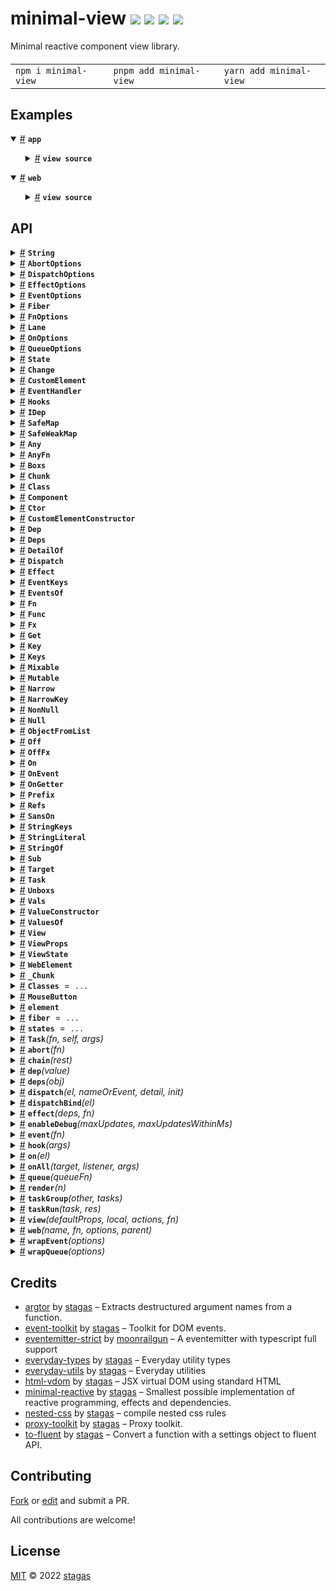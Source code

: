

<h1>
minimal-view <a href="https://npmjs.org/package/minimal-view"><img src="https://img.shields.io/badge/npm-v1.1.0-F00.svg?colorA=000"/></a> <a href="src"><img src="https://img.shields.io/badge/loc-523-FFF.svg?colorA=000"/></a> <a href="https://cdn.jsdelivr.net/npm/minimal-view@1.1.0/dist/minimal-view.min.js"><img src="https://img.shields.io/badge/brotli-8.3K-333.svg?colorA=000"/></a> <a href="LICENSE"><img src="https://img.shields.io/badge/license-MIT-F0B.svg?colorA=000"/></a>
</h1>

<p></p>

Minimal reactive component view library.

<h4>
<table><tr><td title="Triple click to select and copy paste">
<code>npm i minimal-view </code>
</td><td title="Triple click to select and copy paste">
<code>pnpm add minimal-view </code>
</td><td title="Triple click to select and copy paste">
<code>yarn add minimal-view</code>
</td></tr></table>
</h4>

## Examples

<details id="example$app" title="app" open><summary><span><a href="#example$app">#</a></span>  <code><strong>app</strong></code></summary>  <ul>    <details id="source$app" title="app source code" ><summary><span><a href="#source$app">#</a></span>  <code><strong>view source</strong></code></summary>  <a href="example/app.tsx">example/app.tsx</a>  <p>

```tsx
/* eslint-disable @typescript-eslint/ban-types */
/** @jsxImportSource minimal-view */

// import { Class } from 'everyday-types'
import { web, view, render, element, on, queue, enableDebug } from 'minimal-view'

// enableDebug(5000)

const drawFns = new Set<any>()
function drawSchedule(fn: any) {
  drawFns.add(fn)
  anim()
}
function drawRemoveSchedule(fn: any) {
  drawFns.delete(fn)
}

function animCall(fn: any) { fn() }
const anim = queue.raf(function animRaf() {
  if (drawFns.size) {
    anim()
    const fns = [minimal-view.drawFns]
    drawFns.clear()
    fns.forEach(animCall)
  }
})

const Button = web('btn', view(
  class props {
    state!: 'active' | 'inactive'
    isActive!: boolean
    onToggle!: () => void
    children?: JSX.Element
  }, class local {
  more?: string
}, ({ $, fx }) => {
  $.css = /*css*/`
  &([state=active]) {
    button {
      background: teal;
    }
  }
  &([state=inactive]) {
    button {
      background: grey;
    }
  }`

  fx(({ onToggle, isActive, children }) => {
    // console.log('fire', onToggle, isActive)
    $.view = <>
      <button onclick={onToggle}>
        {children}
        &nbsp;
        {isActive ? 'off' : 'on'}
      </button>
    </>
  })
}))

const Wave = web('wave', view(
  class props {
    width = 200
    height = 100
  }, class local {
  canvas?: HTMLCanvasElement
  ctx?: CanvasRenderingContext2D | null
  running = true
}, (({ $, fx, fn, refs }) => {
  $.css = /*css*/`
  canvas {
    background: #000;
    display: flex;
    image-rendering: pixelated;
  }`

  const pr = window.devicePixelRatio

  let t = 0
  let stop = () => { }
  const draw = fn(({ canvas, ctx, width, height }) => {
    stop = () => drawRemoveSchedule(drawTick)
    function drawTick() {
      drawSchedule(drawTick)
      // draw()
      ctx.imageSmoothingEnabled = false
      ctx.fillStyle = '#333'
      ctx.drawImage(canvas, -1, 0, width, height)
      ctx.fillRect(canvas.width - pr, 0, pr, height)
      ctx.fillStyle = '#aaa'
      t += 0.025
      ctx.fillRect(width - pr, (height - pr) * (Math.sin(t) * 0.5 + 0.5), pr, pr)
    }
    return drawTick
  })

  fx(({ canvas }) => {
    $.ctx = canvas.getContext('2d')
  })

  fx.raf(({ ctx, width, height }) => {
    ctx.fillStyle = '#333'
    ctx.fillRect(0, 0, width, height)
    draw()
  })

  fx(({ width, height }) => {
    $.view = <canvas ref={refs.canvas} width={width} height={height}
      onclick={() => {
        if ($.running) {
          stop()
          $.running = false
        } else {
          draw()
          $.running = true
        }
      }}
    />
  })
})))

const App = web('app', view(
  class props {
    numberOfItems = 1
  }, class local {
  host = element
  isActive = true
  items: any[] = []
  itemsView: JSX.Element = false
  scale = 1
}, ({ $, fx }) => {
  $.css = /*css*/`
  & {
    display: flex;
    flex-flow: row wrap;
    background: brown;
    padding: 10px;
    gap: 10px;
    transition: transform 100ms ease-out;
  }
  canvas {
    background: #000;
    display: block;
  }`

  fx.raf(({ host, scale }) => {
    host.style.transform = `scale(${scale})`
  })

  fx(() =>
    on(window, 'wheel').not.passive.prevent.stop.raf((ev) => {
      $.scale = Math.max(0.01, $.scale + ev.deltaY * 0.001)
    })
  )

  fx(({ numberOfItems }) => {
    $.itemsView = Array.from({ length: numberOfItems }, () =>
      <Wave width={200} height={100} />
    )
  })

  fx(({ itemsView }) => {
    $.view = <>
      {itemsView}
    </>
  })
}))

// let isActive = true

render(<>
  <style>{/*css*/`
    html, body {
      margin: 0;
      padding: 0;
      width: 100%;
      height: 100%;
      overflow: hidden;
    }
  `}</style>
  <App numberOfItems={1} />
</>, document.body)
```

</p>
</details></ul></details><details id="example$web" title="web" open><summary><span><a href="#example$web">#</a></span>  <code><strong>web</strong></code></summary>  <ul>    <details id="source$web" title="web source code" ><summary><span><a href="#source$web">#</a></span>  <code><strong>view source</strong></code></summary>  <a href="example/web.tsx">example/web.tsx</a>  <p>

```tsx
/** @jsxImportSource minimal-view */

// import { Class } from 'everyday-types'
import { effect } from 'minimal-reactive'
import { view, render } from 'minimal-view'

// let i = 0
effect.debug = (changed, fn, minimal-view.stackErr) => {
  console.groupCollapsed(minimal-view.changed)
  console.log((fn as any).source)
  stackErr.forEach(err => console.warn(err))
  console.groupEnd()
  // if (i++ > 100) effect.stop()
}

// let inc = 0


const Button = view(class props {
  isActive!: boolean
  onToggle!: () => void
}, class local {
  more?: string
}, ({ $, fx }) => {
  fx(({ onToggle, isActive }) => {
    // console.log('fire', onToggle, isActive)
    $.view =
      <button onclick={onToggle}>{
        isActive ? 'off' : 'on'
      }</button>
  })
  // return ({ isActive, onToggle }) => {
  //   if (isActive) onToggle()
  // }
})

// setTimeout(() => {
//   effect.stop()
// }, 50)

// Button(props: { color: string }) {
//   hook.$ ??= use(props, class local {
//     btn?: HTMLButtonElement
//     view: JSX.Element
//   })

//   const $ = hook.$

//   let someScoped = 0

//   // const id = inc++
//   $.effect(({ color }) => {
//     // console.log('COLOR IS', color)
//     // console.log('I AM', id)
//     $.view = `${color} scoped: ${someScoped++}`
//     // queueMicrotask(() => {
//     // })
//     return () => {
//       console.warn('color disposed')
//     }
//   })

//   return <button ref={$.refs.btn}>{$.view}</button>
// }

// function App() {
//   const $ = use(class local {
//     color = 'pink'
//     text = 'hello'
//     counter = 0
//     late?: boolean
//     some?: Stateful<{
//       prop?: boolean,
//       deep?: Stateful<{ other?: number }>
//     }>
//     status?: JSX.Element
//   })
//     .reduce(
//       ({ counter }) => ({
//         total: counter
//       }))
//     .reduce(
//       ({ color, text }) => ({
//         greeting: color + text
//       }))
//     .pick(
//       ({ some }) => ({
//         prop: some.prop,
//         deepOther: some.deep.other
//       }))

//   $.effect(({ counter, deepOther }) => {
//     if (counter % 2 === 1 + deepOther) {
//       $.late = true
//       $.color = ['red', 'green', 'blue'][Math.random() * 3 | 0]
//     } else {
//       $.late = false
//     }
//     return () => {
//       console.log('disposed?', counter)
//     }
//   })

//   $.effect(({ greeting, late }) => {
//     $.status = greeting + `${late ? <h1>LATE</h1> : 'early'}`
//   })

//   $.effect(({ text, color, counter }) => {
//     $.view =
//       <div onclick={() => {
//         $.text = 'yo'
//         $.counter++
//       }}>
//         hello world {color} {text} {counter}
//         <Button color={color} />
//       </div>
//   })

//   return <>
//     {$.view}
//     {$.status}
//   </>
// }

const App = view(
  class props {
    skata = 1
  }, class local {
  isActive = true
  items: any[] = []
  itemsView: JSX.Element = false
}, ({ $, fn, fx }) => {
  const onToggle = fn(
    ({ isActive }) =>
      () => {
        $.isActive = !isActive
      }
  )

  const addItem = fn(
    ({ isActive }) =>
      isActive
        ? (item: any) => { $.items = [minimal-view.$.items, item] }
        : () => { console.log('not active') }
  )

  fx(({ items }) => {
    $.itemsView = items.map((item) => <i>{item}<br /></i>)
  })

  fx(({ $, itemsView, isActive }) => {
    // $.view = 'hi'
    $.view = <>
      <Button
        isActive={isActive}
        onToggle={onToggle}
      />

      <button onclick={() => addItem(Math.random())}>add item</button>

      {itemsView}
    </>
  })

  return ($) => {
    $.skata
  }
})

// let isActive = true

render(<App skata={2} />, document.body)
```

</p>
</details></ul></details>


## API

<p>  <details id="String$333" title="Namespace" ><summary><span><a href="#String$333">#</a></span>  <code><strong>String</strong></code>    </summary>  <a href=""></a>  <ul>        <p>  <details id="At$334" title="TypeAlias" ><summary><span><a href="#At$334">#</a></span>  <code><strong>At</strong></code>    </summary>  <a href=""></a>  <ul><p><span>AAt</span>&lt;<a href="#Split$346">Split</a>&lt;<a href="#S$335">S</a>, <code>""</code>&gt;, <a href="#K$336">K</a>&gt;</p>        </ul></details><details id="Join$337" title="TypeAlias" ><summary><span><a href="#Join$337">#</a></span>  <code><strong>Join</strong></code>    </summary>  <a href=""></a>  <ul><p><span>_Join</span>&lt;<a href="#T$338">T</a>, <a href="#D$339">D</a>&gt; extends inferred ? <span>Cast</span>&lt;<span>X</span>, string&gt; : never</p>        </ul></details><details id="Length$340" title="TypeAlias" ><summary><span><a href="#Length$340">#</a></span>  <code><strong>Length</strong></code>    </summary>  <a href=""></a>  <ul><p><span>LLength</span>&lt;<a href="#Split$346">Split</a>&lt;<a href="#S$341">S</a>, <code>""</code>&gt;&gt;</p>        </ul></details><details id="Replace$342" title="TypeAlias" ><summary><span><a href="#Replace$342">#</a></span>  <code><strong>Replace</strong></code>    </summary>  <a href=""></a>  <ul><p><span>_Replace</span>&lt;<a href="#S$343">S</a>, <a href="#R$344">R</a>, <a href="#W$345">W</a>&gt; extends inferred ? <span>Cast</span>&lt;<span>X</span>, string&gt; : never</p>        </ul></details><details id="Split$346" title="TypeAlias" ><summary><span><a href="#Split$346">#</a></span>  <code><strong>Split</strong></code>    </summary>  <a href=""></a>  <ul><p><span>_Split</span>&lt;<a href="#S$347">S</a>, <a href="#D$348">D</a>&gt; extends inferred ? <span>Cast</span>&lt;<span>X</span>, string  []&gt; : never</p>        </ul></details></p></ul></details><details id="AbortOptions$7" title="Class" ><summary><span><a href="#AbortOptions$7">#</a></span>  <code><strong>AbortOptions</strong></code>    </summary>  <a href=""></a>  <ul>        <p>  <details id="constructor$8" title="Constructor" ><summary><span><a href="#constructor$8">#</a></span>  <code><strong>constructor</strong></code><em>()</em>    </summary>    <ul>    <p>  <details id="new AbortOptions$9" title="ConstructorSignature" ><summary><span><a href="#new AbortOptions$9">#</a></span>  <code><strong>new AbortOptions</strong></code><em>()</em>    </summary>    <ul><p><a href="#AbortOptions$7">AbortOptions</a></p>        </ul></details></p>    </ul></details><details id="latest$11" title="Property" ><summary><span><a href="#latest$11">#</a></span>  <code><strong>latest</strong></code>    </summary>  <a href=""></a>  <ul><p>boolean</p>        </ul></details><details id="throw$10" title="Property" ><summary><span><a href="#throw$10">#</a></span>  <code><strong>throw</strong></code>    </summary>  <a href=""></a>  <ul><p>boolean</p>        </ul></details><details id="timeout$12" title="Property" ><summary><span><a href="#timeout$12">#</a></span>  <code><strong>timeout</strong></code>    </summary>  <a href=""></a>  <ul><p>number</p>        </ul></details></p></ul></details><details id="DispatchOptions$26" title="Class" ><summary><span><a href="#DispatchOptions$26">#</a></span>  <code><strong>DispatchOptions</strong></code>    </summary>  <a href=""></a>  <ul>        <p>  <details id="constructor$27" title="Constructor" ><summary><span><a href="#constructor$27">#</a></span>  <code><strong>constructor</strong></code><em>()</em>    </summary>    <ul>    <p>  <details id="new DispatchOptions$28" title="ConstructorSignature" ><summary><span><a href="#new DispatchOptions$28">#</a></span>  <code><strong>new DispatchOptions</strong></code><em>()</em>    </summary>    <ul><p><a href="#DispatchOptions$26">DispatchOptions</a></p>        </ul></details></p>    </ul></details><details id="bubbles$29" title="Property" ><summary><span><a href="#bubbles$29">#</a></span>  <code><strong>bubbles</strong></code>    </summary>  <a href=""></a>  <ul><p>boolean</p>        </ul></details><details id="cancelable$30" title="Property" ><summary><span><a href="#cancelable$30">#</a></span>  <code><strong>cancelable</strong></code>    </summary>  <a href=""></a>  <ul><p>boolean</p>        </ul></details><details id="composed$31" title="Property" ><summary><span><a href="#composed$31">#</a></span>  <code><strong>composed</strong></code>    </summary>  <a href=""></a>  <ul><p>boolean</p>        </ul></details></p></ul></details><details id="EffectOptions$505" title="Class" ><summary><span><a href="#EffectOptions$505">#</a></span>  <code><strong>EffectOptions</strong></code>    </summary>  <a href=""></a>  <ul>        <p>  <details id="constructor$506" title="Constructor" ><summary><span><a href="#constructor$506">#</a></span>  <code><strong>constructor</strong></code><em>()</em>    </summary>    <ul>    <p>  <details id="new EffectOptions$507" title="ConstructorSignature" ><summary><span><a href="#new EffectOptions$507">#</a></span>  <code><strong>new EffectOptions</strong></code><em>()</em>    </summary>    <ul><p><a href="#EffectOptions$505">EffectOptions</a>&lt;<a href="#T$508">T</a>&gt;</p>        </ul></details></p>    </ul></details><details id="atomic$519" title="Property" ><summary><span><a href="#atomic$519">#</a></span>  <code><strong>atomic</strong></code>    </summary>  <a href=""></a>  <ul><p>boolean</p>        </ul></details><details id="concurrency$520" title="Property" ><summary><span><a href="#concurrency$520">#</a></span>  <code><strong>concurrency</strong></code>    </summary>  <a href=""></a>  <ul><p>number</p>        </ul></details><details id="debounce$521" title="Property" ><summary><span><a href="#debounce$521">#</a></span>  <code><strong>debounce</strong></code>    </summary>  <a href=""></a>  <ul><p>number</p>        </ul></details><details id="first$513" title="Property" ><summary><span><a href="#first$513">#</a></span>  <code><strong>first</strong></code>    </summary>  <a href=""></a>  <ul><p>boolean</p>        </ul></details><details id="hooks$523" title="Property" ><summary><span><a href="#hooks$523">#</a></span>  <code><strong>hooks</strong></code>    </summary>  <a href=""></a>  <ul><p><a href="#Hooks$159">Hooks</a></p>        </ul></details><details id="keys$510" title="Property" ><summary><span><a href="#keys$510">#</a></span>  <code><strong>keys</strong></code>    </summary>  <a href=""></a>  <ul><p>string  [] &amp; {<p>  <details id="source$512" title="Property" ><summary><span><a href="#source$512">#</a></span>  <code><strong>source</strong></code>    </summary>  <a href=""></a>  <ul><p>string</p>        </ul></details></p>}</p>        </ul></details><details id="last$514" title="Property" ><summary><span><a href="#last$514">#</a></span>  <code><strong>last</strong></code>    </summary>  <a href=""></a>  <ul><p>boolean</p>        </ul></details><details id="next$515" title="Property" ><summary><span><a href="#next$515">#</a></span>  <code><strong>next</strong></code>    </summary>  <a href=""></a>  <ul><p>boolean</p>        </ul></details><details id="once$509" title="Property" ><summary><span><a href="#once$509">#</a></span>  <code><strong>once</strong></code>  <span><span>&nbsp;=&nbsp;</span>  <code>bool</code></span>  </summary>  <a href=""></a>  <ul><p>boolean</p>        </ul></details><details id="raf$516" title="Property" ><summary><span><a href="#raf$516">#</a></span>  <code><strong>raf</strong></code>    </summary>  <a href=""></a>  <ul><p>boolean</p>        </ul></details><details id="task$517" title="Property" ><summary><span><a href="#task$517">#</a></span>  <code><strong>task</strong></code>    </summary>  <a href=""></a>  <ul><p>boolean</p>        </ul></details><details id="throttle$522" title="Property" ><summary><span><a href="#throttle$522">#</a></span>  <code><strong>throttle</strong></code>    </summary>  <a href=""></a>  <ul><p>number</p>        </ul></details><details id="time$518" title="Property" ><summary><span><a href="#time$518">#</a></span>  <code><strong>time</strong></code>    </summary>  <a href=""></a>  <ul><p>boolean</p>        </ul></details></p></ul></details><details id="EventOptions$61" title="Class" ><summary><span><a href="#EventOptions$61">#</a></span>  <code><strong>EventOptions</strong></code>    </summary>  <a href=""></a>  <ul>        <p>  <details id="constructor$62" title="Constructor" ><summary><span><a href="#constructor$62">#</a></span>  <code><strong>constructor</strong></code><em>()</em>    </summary>    <ul>    <p>  <details id="new EventOptions$63" title="ConstructorSignature" ><summary><span><a href="#new EventOptions$63">#</a></span>  <code><strong>new EventOptions</strong></code><em>()</em>    </summary>    <ul><p><a href="#EventOptions$61">EventOptions</a></p>        </ul></details></p>    </ul></details><details id="atomic$76" title="Property" ><summary><span><a href="#atomic$76">#</a></span>  <code><strong>atomic</strong></code>    </summary>  <a href=""></a>  <ul><p>boolean</p>        </ul></details><details id="capture$67" title="Property" ><summary><span><a href="#capture$67">#</a></span>  <code><strong>capture</strong></code>    </summary>  <a href=""></a>  <ul><p>boolean</p>        </ul></details><details id="concurrency$77" title="Property" ><summary><span><a href="#concurrency$77">#</a></span>  <code><strong>concurrency</strong></code>    </summary>  <a href=""></a>  <ul><p>number</p>        </ul></details><details id="debounce$78" title="Property" ><summary><span><a href="#debounce$78">#</a></span>  <code><strong>debounce</strong></code>    </summary>  <a href=""></a>  <ul><p>number</p>        </ul></details><details id="first$70" title="Property" ><summary><span><a href="#first$70">#</a></span>  <code><strong>first</strong></code>    </summary>  <a href=""></a>  <ul><p>boolean</p>        </ul></details><details id="hooks$80" title="Property" ><summary><span><a href="#hooks$80">#</a></span>  <code><strong>hooks</strong></code>    </summary>  <a href=""></a>  <ul><p><a href="#Hooks$159">Hooks</a></p>        </ul></details><details id="immediate$66" title="Property" ><summary><span><a href="#immediate$66">#</a></span>  <code><strong>immediate</strong></code>    </summary>  <a href=""></a>  <ul><p>boolean</p>        </ul></details><details id="last$71" title="Property" ><summary><span><a href="#last$71">#</a></span>  <code><strong>last</strong></code>    </summary>  <a href=""></a>  <ul><p>boolean</p>        </ul></details><details id="next$72" title="Property" ><summary><span><a href="#next$72">#</a></span>  <code><strong>next</strong></code>    </summary>  <a href=""></a>  <ul><p>boolean</p>        </ul></details><details id="once$68" title="Property" ><summary><span><a href="#once$68">#</a></span>  <code><strong>once</strong></code>    </summary>  <a href=""></a>  <ul><p>boolean</p>        </ul></details><details id="passive$69" title="Property" ><summary><span><a href="#passive$69">#</a></span>  <code><strong>passive</strong></code>    </summary>  <a href=""></a>  <ul><p>boolean</p>        </ul></details><details id="prevent$64" title="Property" ><summary><span><a href="#prevent$64">#</a></span>  <code><strong>prevent</strong></code>    </summary>  <a href=""></a>  <ul><p>boolean</p>        </ul></details><details id="raf$73" title="Property" ><summary><span><a href="#raf$73">#</a></span>  <code><strong>raf</strong></code>    </summary>  <a href=""></a>  <ul><p>boolean</p>        </ul></details><details id="stop$65" title="Property" ><summary><span><a href="#stop$65">#</a></span>  <code><strong>stop</strong></code>    </summary>  <a href=""></a>  <ul><p>boolean</p>        </ul></details><details id="task$74" title="Property" ><summary><span><a href="#task$74">#</a></span>  <code><strong>task</strong></code>    </summary>  <a href=""></a>  <ul><p>boolean</p>        </ul></details><details id="throttle$79" title="Property" ><summary><span><a href="#throttle$79">#</a></span>  <code><strong>throttle</strong></code>    </summary>  <a href=""></a>  <ul><p>number</p>        </ul></details><details id="time$75" title="Property" ><summary><span><a href="#time$75">#</a></span>  <code><strong>time</strong></code>    </summary>  <a href=""></a>  <ul><p>boolean</p>        </ul></details></p></ul></details><details id="Fiber$668" title="Class" ><summary><span><a href="#Fiber$668">#</a></span>  <code><strong>Fiber</strong></code>    </summary>  <a href=""></a>  <ul>        <p>  <details id="constructor$681" title="Constructor" ><summary><span><a href="#constructor$681">#</a></span>  <code><strong>constructor</strong></code><em>()</em>    </summary>    <ul>    <p>  <details id="new Fiber$682" title="ConstructorSignature" ><summary><span><a href="#new Fiber$682">#</a></span>  <code><strong>new Fiber</strong></code><em>()</em>    </summary>    <ul><p><a href="#Fiber$668">Fiber</a></p>        </ul></details></p>    </ul></details><details id="onceSymbol$680" title="Property" ><summary><span><a href="#onceSymbol$680">#</a></span>  <code><strong>onceSymbol</strong></code>    </summary>  <a href=""></a>  <ul><p>symbol</p>        </ul></details><details id="emit$691" title="Method" ><summary><span><a href="#emit$691">#</a></span>  <code><strong>emit</strong></code><em>(eventName, args)</em>    </summary>  <a href=""></a>  <ul>    <p>    <details id="eventName$694" title="Parameter" ><summary><span><a href="#eventName$694">#</a></span>  <code><strong>eventName</strong></code>    </summary>    <ul><p><a href="#K$612">K</a></p>        </ul></details><details id="args$695" title="Parameter" ><summary><span><a href="#args$695">#</a></span>  <code><strong>args</strong></code>    </summary>    <ul><p><span>Parameters</span>&lt;{<p>  <details id="error$703" title="Property" ><summary><span><a href="#error$703">#</a></span>  <code><strong>error</strong></code>    </summary>  <a href=""></a>  <ul><p><details id="__type$704" title="Function" ><summary><span><a href="#__type$704">#</a></span>  <em>(error)</em>    </summary>    <ul>    <p>    <details id="error$706" title="Parameter" ><summary><span><a href="#error$706">#</a></span>  <code><strong>error</strong></code>    </summary>    <ul><p><span>Error</span></p>        </ul></details>  <p><strong></strong><em>(error)</em>  &nbsp;=&gt;  <ul>void</ul></p></p>    </ul></details></p>        </ul></details><details id="flushend$700" title="Property" ><summary><span><a href="#flushend$700">#</a></span>  <code><strong>flushend</strong></code>    </summary>  <a href=""></a>  <ul><p><details id="__type$701" title="Function" ><summary><span><a href="#__type$701">#</a></span>  <em>()</em>    </summary>    <ul>    <p>      <p><strong></strong><em>()</em>  &nbsp;=&gt;  <ul>void</ul></p></p>    </ul></details></p>        </ul></details><details id="flushstart$697" title="Property" ><summary><span><a href="#flushstart$697">#</a></span>  <code><strong>flushstart</strong></code>    </summary>  <a href=""></a>  <ul><p><details id="__type$698" title="Function" ><summary><span><a href="#__type$698">#</a></span>  <em>()</em>    </summary>    <ul>    <p>      <p><strong></strong><em>()</em>  &nbsp;=&gt;  <ul>void</ul></p></p>    </ul></details></p>        </ul></details></p>}  [<a href="#K$612">K</a>]&gt;</p>        </ul></details>  <p><strong>emit</strong>&lt;<span>K</span>&gt;<em>(eventName, args)</em>  &nbsp;=&gt;  <ul><a href="#Fiber$668">Fiber</a></ul></p></p>    </ul></details><details id="get$688" title="Method" ><summary><span><a href="#get$688">#</a></span>  <code><strong>get</strong></code><em>(obj)</em>    </summary>  <a href=""></a>  <ul>    <p>    <details id="obj$690" title="Parameter" ><summary><span><a href="#obj$690">#</a></span>  <code><strong>obj</strong></code>    </summary>    <ul><p>object</p>        </ul></details>  <p><strong>get</strong><em>(obj)</em>  &nbsp;=&gt;  <ul><a href="#Lane$756">Lane</a></ul></p></p>    </ul></details><details id="off$724" title="Method" ><summary><span><a href="#off$724">#</a></span>  <code><strong>off</strong></code><em>(eventName, callback)</em>    </summary>  <a href=""></a>  <ul>    <p>    <details id="eventName$727" title="Parameter" ><summary><span><a href="#eventName$727">#</a></span>  <code><strong>eventName</strong></code>    </summary>    <ul><p><a href="#K$639">K</a></p>        </ul></details><details id="callback$728" title="Parameter" ><summary><span><a href="#callback$728">#</a></span>  <code><strong>callback</strong></code>    </summary>    <ul><p>{<p>  <details id="error$736" title="Property" ><summary><span><a href="#error$736">#</a></span>  <code><strong>error</strong></code>    </summary>  <a href=""></a>  <ul><p><details id="__type$737" title="Function" ><summary><span><a href="#__type$737">#</a></span>  <em>(error)</em>    </summary>    <ul>    <p>    <details id="error$739" title="Parameter" ><summary><span><a href="#error$739">#</a></span>  <code><strong>error</strong></code>    </summary>    <ul><p><span>Error</span></p>        </ul></details>  <p><strong></strong><em>(error)</em>  &nbsp;=&gt;  <ul>void</ul></p></p>    </ul></details></p>        </ul></details><details id="flushend$733" title="Property" ><summary><span><a href="#flushend$733">#</a></span>  <code><strong>flushend</strong></code>    </summary>  <a href=""></a>  <ul><p><details id="__type$734" title="Function" ><summary><span><a href="#__type$734">#</a></span>  <em>()</em>    </summary>    <ul>    <p>      <p><strong></strong><em>()</em>  &nbsp;=&gt;  <ul>void</ul></p></p>    </ul></details></p>        </ul></details><details id="flushstart$730" title="Property" ><summary><span><a href="#flushstart$730">#</a></span>  <code><strong>flushstart</strong></code>    </summary>  <a href=""></a>  <ul><p><details id="__type$731" title="Function" ><summary><span><a href="#__type$731">#</a></span>  <em>()</em>    </summary>    <ul>    <p>      <p><strong></strong><em>()</em>  &nbsp;=&gt;  <ul>void</ul></p></p>    </ul></details></p>        </ul></details></p>}  [<a href="#K$639">K</a>]</p>        </ul></details>  <p><strong>off</strong>&lt;<span>K</span>&gt;<em>(eventName, callback)</em>  &nbsp;=&gt;  <ul>undefined | <a href="#Fiber$668">Fiber</a></ul></p></p>    </ul></details><details id="on$707" title="Method" ><summary><span><a href="#on$707">#</a></span>  <code><strong>on</strong></code><em>(eventName, callback, options)</em>    </summary>  <a href=""></a>  <ul>    <p>    <details id="eventName$710" title="Parameter" ><summary><span><a href="#eventName$710">#</a></span>  <code><strong>eventName</strong></code>    </summary>    <ul><p><a href="#K$625">K</a></p>        </ul></details><details id="callback$711" title="Parameter" ><summary><span><a href="#callback$711">#</a></span>  <code><strong>callback</strong></code>    </summary>    <ul><p>{<p>  <details id="error$719" title="Property" ><summary><span><a href="#error$719">#</a></span>  <code><strong>error</strong></code>    </summary>  <a href=""></a>  <ul><p><details id="__type$720" title="Function" ><summary><span><a href="#__type$720">#</a></span>  <em>(error)</em>    </summary>    <ul>    <p>    <details id="error$722" title="Parameter" ><summary><span><a href="#error$722">#</a></span>  <code><strong>error</strong></code>    </summary>    <ul><p><span>Error</span></p>        </ul></details>  <p><strong></strong><em>(error)</em>  &nbsp;=&gt;  <ul>void</ul></p></p>    </ul></details></p>        </ul></details><details id="flushend$716" title="Property" ><summary><span><a href="#flushend$716">#</a></span>  <code><strong>flushend</strong></code>    </summary>  <a href=""></a>  <ul><p><details id="__type$717" title="Function" ><summary><span><a href="#__type$717">#</a></span>  <em>()</em>    </summary>    <ul>    <p>      <p><strong></strong><em>()</em>  &nbsp;=&gt;  <ul>void</ul></p></p>    </ul></details></p>        </ul></details><details id="flushstart$713" title="Property" ><summary><span><a href="#flushstart$713">#</a></span>  <code><strong>flushstart</strong></code>    </summary>  <a href=""></a>  <ul><p><details id="__type$714" title="Function" ><summary><span><a href="#__type$714">#</a></span>  <em>()</em>    </summary>    <ul>    <p>      <p><strong></strong><em>()</em>  &nbsp;=&gt;  <ul>void</ul></p></p>    </ul></details></p>        </ul></details></p>}  [<a href="#K$625">K</a>]</p>        </ul></details><details id="options$723" title="Parameter" ><summary><span><a href="#options$723">#</a></span>  <code><strong>options</strong></code>    </summary>    <ul><p><span>EventEmitterOptions</span></p>        </ul></details>  <p><strong>on</strong>&lt;<span>K</span>&gt;<em>(eventName, callback, options)</em>  &nbsp;=&gt;  <ul><span>Off</span></ul></p></p>    </ul></details><details id="once$740" title="Method" ><summary><span><a href="#once$740">#</a></span>  <code><strong>once</strong></code><em>(eventName, callback)</em>    </summary>  <a href=""></a>  <ul>    <p>    <details id="eventName$743" title="Parameter" ><summary><span><a href="#eventName$743">#</a></span>  <code><strong>eventName</strong></code>    </summary>    <ul><p><a href="#K$652">K</a></p>        </ul></details><details id="callback$744" title="Parameter" ><summary><span><a href="#callback$744">#</a></span>  <code><strong>callback</strong></code>    </summary>    <ul><p>{<p>  <details id="error$752" title="Property" ><summary><span><a href="#error$752">#</a></span>  <code><strong>error</strong></code>    </summary>  <a href=""></a>  <ul><p><details id="__type$753" title="Function" ><summary><span><a href="#__type$753">#</a></span>  <em>(error)</em>    </summary>    <ul>    <p>    <details id="error$755" title="Parameter" ><summary><span><a href="#error$755">#</a></span>  <code><strong>error</strong></code>    </summary>    <ul><p><span>Error</span></p>        </ul></details>  <p><strong></strong><em>(error)</em>  &nbsp;=&gt;  <ul>void</ul></p></p>    </ul></details></p>        </ul></details><details id="flushend$749" title="Property" ><summary><span><a href="#flushend$749">#</a></span>  <code><strong>flushend</strong></code>    </summary>  <a href=""></a>  <ul><p><details id="__type$750" title="Function" ><summary><span><a href="#__type$750">#</a></span>  <em>()</em>    </summary>    <ul>    <p>      <p><strong></strong><em>()</em>  &nbsp;=&gt;  <ul>void</ul></p></p>    </ul></details></p>        </ul></details><details id="flushstart$746" title="Property" ><summary><span><a href="#flushstart$746">#</a></span>  <code><strong>flushstart</strong></code>    </summary>  <a href=""></a>  <ul><p><details id="__type$747" title="Function" ><summary><span><a href="#__type$747">#</a></span>  <em>()</em>    </summary>    <ul>    <p>      <p><strong></strong><em>()</em>  &nbsp;=&gt;  <ul>void</ul></p></p>    </ul></details></p>        </ul></details></p>}  [<a href="#K$652">K</a>]</p>        </ul></details>  <p><strong>once</strong>&lt;<span>K</span>&gt;<em>(eventName, callback)</em>  &nbsp;=&gt;  <ul><a href="#Fiber$668">Fiber</a></ul></p></p>    </ul></details></p></ul></details><details id="FnOptions$486" title="Class" ><summary><span><a href="#FnOptions$486">#</a></span>  <code><strong>FnOptions</strong></code>    </summary>  <a href=""></a>  <ul>        <p>  <details id="constructor$487" title="Constructor" ><summary><span><a href="#constructor$487">#</a></span>  <code><strong>constructor</strong></code><em>()</em>    </summary>    <ul>    <p>  <details id="new FnOptions$488" title="ConstructorSignature" ><summary><span><a href="#new FnOptions$488">#</a></span>  <code><strong>new FnOptions</strong></code><em>()</em>    </summary>    <ul><p><a href="#FnOptions$486">FnOptions</a>&lt;<a href="#T$489">T</a>&gt;</p>        </ul></details></p>    </ul></details><details id="atomic$499" title="Property" ><summary><span><a href="#atomic$499">#</a></span>  <code><strong>atomic</strong></code>    </summary>  <a href=""></a>  <ul><p>boolean</p>        </ul></details><details id="concurrency$500" title="Property" ><summary><span><a href="#concurrency$500">#</a></span>  <code><strong>concurrency</strong></code>    </summary>  <a href=""></a>  <ul><p>number</p>        </ul></details><details id="debounce$501" title="Property" ><summary><span><a href="#debounce$501">#</a></span>  <code><strong>debounce</strong></code>    </summary>  <a href=""></a>  <ul><p>number</p>        </ul></details><details id="first$493" title="Property" ><summary><span><a href="#first$493">#</a></span>  <code><strong>first</strong></code>    </summary>  <a href=""></a>  <ul><p>boolean</p>        </ul></details><details id="hooks$503" title="Property" ><summary><span><a href="#hooks$503">#</a></span>  <code><strong>hooks</strong></code>    </summary>  <a href=""></a>  <ul><p><a href="#Hooks$159">Hooks</a></p>        </ul></details><details id="keys$490" title="Property" ><summary><span><a href="#keys$490">#</a></span>  <code><strong>keys</strong></code>    </summary>  <a href=""></a>  <ul><p>string  [] &amp; {<p>  <details id="source$492" title="Property" ><summary><span><a href="#source$492">#</a></span>  <code><strong>source</strong></code>    </summary>  <a href=""></a>  <ul><p>string</p>        </ul></details></p>}</p>        </ul></details><details id="last$494" title="Property" ><summary><span><a href="#last$494">#</a></span>  <code><strong>last</strong></code>    </summary>  <a href=""></a>  <ul><p>boolean</p>        </ul></details><details id="next$495" title="Property" ><summary><span><a href="#next$495">#</a></span>  <code><strong>next</strong></code>    </summary>  <a href=""></a>  <ul><p>boolean</p>        </ul></details><details id="raf$496" title="Property" ><summary><span><a href="#raf$496">#</a></span>  <code><strong>raf</strong></code>    </summary>  <a href=""></a>  <ul><p>boolean</p>        </ul></details><details id="task$497" title="Property" ><summary><span><a href="#task$497">#</a></span>  <code><strong>task</strong></code>    </summary>  <a href=""></a>  <ul><p>boolean</p>        </ul></details><details id="throttle$502" title="Property" ><summary><span><a href="#throttle$502">#</a></span>  <code><strong>throttle</strong></code>    </summary>  <a href=""></a>  <ul><p>number</p>        </ul></details><details id="time$498" title="Property" ><summary><span><a href="#time$498">#</a></span>  <code><strong>time</strong></code>    </summary>  <a href=""></a>  <ul><p>boolean</p>        </ul></details></p></ul></details><details id="Lane$756" title="Class" ><summary><span><a href="#Lane$756">#</a></span>  <code><strong>Lane</strong></code>    </summary>  <a href=""></a>  <ul>        <p>  <details id="constructor$757" title="Constructor" ><summary><span><a href="#constructor$757">#</a></span>  <code><strong>constructor</strong></code><em>()</em>    </summary>    <ul>    <p>  <details id="new Lane$758" title="ConstructorSignature" ><summary><span><a href="#new Lane$758">#</a></span>  <code><strong>new Lane</strong></code><em>()</em>    </summary>    <ul><p><a href="#Lane$756">Lane</a></p>        </ul></details></p>    </ul></details><details id="complete$759" title="Property" ><summary><span><a href="#complete$759">#</a></span>  <code><strong>complete</strong></code>    </summary>  <a href=""></a>  <ul><p>boolean</p>        </ul></details><details id="effects$760" title="Property" ><summary><span><a href="#effects$760">#</a></span>  <code><strong>effects</strong></code>  <span><span>&nbsp;=&nbsp;</span>  <code>...</code></span>  </summary>  <a href=""></a>  <ul><p><span>Set</span>&lt;<span>Fn</span>&gt;</p>        </ul></details><details id="size$761" title="Accessor" ><summary><span><a href="#size$761">#</a></span>  <code><strong>size</strong></code>    </summary>  <a href=""></a>  <ul>        </ul></details><details id="laneRun$763" title="Method" ><summary><span><a href="#laneRun$763">#</a></span>  <code><strong>laneRun</strong></code><em>()</em>    </summary>  <a href=""></a>  <ul>    <p>      <p><strong>laneRun</strong><em>()</em>  &nbsp;=&gt;  <ul>void</ul></p></p>    </ul></details></p></ul></details><details id="OnOptions$139" title="Class" ><summary><span><a href="#OnOptions$139">#</a></span>  <code><strong>OnOptions</strong></code>    </summary>  <a href=""></a>  <ul>        <p>  <details id="constructor$140" title="Constructor" ><summary><span><a href="#constructor$140">#</a></span>  <code><strong>constructor</strong></code><em>()</em>    </summary>    <ul>    <p>  <details id="new OnOptions$141" title="ConstructorSignature" ><summary><span><a href="#new OnOptions$141">#</a></span>  <code><strong>new OnOptions</strong></code><em>()</em>    </summary>    <ul><p><a href="#OnOptions$139">OnOptions</a></p>        </ul></details></p>    </ul></details><details id="atomic$154" title="Property" ><summary><span><a href="#atomic$154">#</a></span>  <code><strong>atomic</strong></code>    </summary>  <a href=""></a>  <ul><p>boolean</p>        </ul></details><details id="capture$144" title="Property" ><summary><span><a href="#capture$144">#</a></span>  <code><strong>capture</strong></code>    </summary>  <a href=""></a>  <ul><p>boolean</p>        </ul></details><details id="concurrency$155" title="Property" ><summary><span><a href="#concurrency$155">#</a></span>  <code><strong>concurrency</strong></code>    </summary>  <a href=""></a>  <ul><p>number</p>        </ul></details><details id="debounce$156" title="Property" ><summary><span><a href="#debounce$156">#</a></span>  <code><strong>debounce</strong></code>    </summary>  <a href=""></a>  <ul><p>number</p>        </ul></details><details id="first$148" title="Property" ><summary><span><a href="#first$148">#</a></span>  <code><strong>first</strong></code>    </summary>  <a href=""></a>  <ul><p>boolean</p>        </ul></details><details id="hooks$158" title="Property" ><summary><span><a href="#hooks$158">#</a></span>  <code><strong>hooks</strong></code>    </summary>  <a href=""></a>  <ul><p><a href="#Hooks$159">Hooks</a></p>        </ul></details><details id="immediate$147" title="Property" ><summary><span><a href="#immediate$147">#</a></span>  <code><strong>immediate</strong></code>    </summary>  <a href=""></a>  <ul><p>boolean</p>        </ul></details><details id="last$149" title="Property" ><summary><span><a href="#last$149">#</a></span>  <code><strong>last</strong></code>    </summary>  <a href=""></a>  <ul><p>boolean</p>        </ul></details><details id="next$150" title="Property" ><summary><span><a href="#next$150">#</a></span>  <code><strong>next</strong></code>    </summary>  <a href=""></a>  <ul><p>boolean</p>        </ul></details><details id="once$142" title="Property" ><summary><span><a href="#once$142">#</a></span>  <code><strong>once</strong></code>    </summary>  <a href=""></a>  <ul><p>boolean</p>        </ul></details><details id="passive$143" title="Property" ><summary><span><a href="#passive$143">#</a></span>  <code><strong>passive</strong></code>    </summary>  <a href=""></a>  <ul><p>boolean</p>        </ul></details><details id="prevent$145" title="Property" ><summary><span><a href="#prevent$145">#</a></span>  <code><strong>prevent</strong></code>    </summary>  <a href=""></a>  <ul><p>boolean</p>        </ul></details><details id="raf$151" title="Property" ><summary><span><a href="#raf$151">#</a></span>  <code><strong>raf</strong></code>    </summary>  <a href=""></a>  <ul><p>boolean</p>        </ul></details><details id="stop$146" title="Property" ><summary><span><a href="#stop$146">#</a></span>  <code><strong>stop</strong></code>    </summary>  <a href=""></a>  <ul><p>boolean</p>        </ul></details><details id="task$152" title="Property" ><summary><span><a href="#task$152">#</a></span>  <code><strong>task</strong></code>    </summary>  <a href=""></a>  <ul><p>boolean</p>        </ul></details><details id="throttle$157" title="Property" ><summary><span><a href="#throttle$157">#</a></span>  <code><strong>throttle</strong></code>    </summary>  <a href=""></a>  <ul><p>number</p>        </ul></details><details id="time$153" title="Property" ><summary><span><a href="#time$153">#</a></span>  <code><strong>time</strong></code>    </summary>  <a href=""></a>  <ul><p>boolean</p>        </ul></details></p></ul></details><details id="QueueOptions$166" title="Class" ><summary><span><a href="#QueueOptions$166">#</a></span>  <code><strong>QueueOptions</strong></code>    </summary>  <a href=""></a>  <ul>        <p>  <details id="constructor$167" title="Constructor" ><summary><span><a href="#constructor$167">#</a></span>  <code><strong>constructor</strong></code><em>()</em>    </summary>    <ul>    <p>  <details id="new QueueOptions$168" title="ConstructorSignature" ><summary><span><a href="#new QueueOptions$168">#</a></span>  <code><strong>new QueueOptions</strong></code><em>()</em>    </summary>    <ul><p><a href="#QueueOptions$166">QueueOptions</a></p>        </ul></details></p>    </ul></details><details id="atomic$175" title="Property" ><summary><span><a href="#atomic$175">#</a></span>  <code><strong>atomic</strong></code>    </summary>  <a href=""></a>  <ul><p>boolean</p>        </ul></details><details id="concurrency$176" title="Property" ><summary><span><a href="#concurrency$176">#</a></span>  <code><strong>concurrency</strong></code>    </summary>  <a href=""></a>  <ul><p>number</p>        </ul></details><details id="debounce$177" title="Property" ><summary><span><a href="#debounce$177">#</a></span>  <code><strong>debounce</strong></code>    </summary>  <a href=""></a>  <ul><p>number</p>        </ul></details><details id="first$169" title="Property" ><summary><span><a href="#first$169">#</a></span>  <code><strong>first</strong></code>    </summary>  <a href=""></a>  <ul><p>boolean</p>        </ul></details><details id="hooks$179" title="Property" ><summary><span><a href="#hooks$179">#</a></span>  <code><strong>hooks</strong></code>    </summary>  <a href=""></a>  <ul><p><a href="#Hooks$159">Hooks</a></p>        </ul></details><details id="last$170" title="Property" ><summary><span><a href="#last$170">#</a></span>  <code><strong>last</strong></code>    </summary>  <a href=""></a>  <ul><p>boolean</p>        </ul></details><details id="next$171" title="Property" ><summary><span><a href="#next$171">#</a></span>  <code><strong>next</strong></code>    </summary>  <a href=""></a>  <ul><p>boolean</p>        </ul></details><details id="raf$172" title="Property" ><summary><span><a href="#raf$172">#</a></span>  <code><strong>raf</strong></code>    </summary>  <a href=""></a>  <ul><p>boolean</p>        </ul></details><details id="task$173" title="Property" ><summary><span><a href="#task$173">#</a></span>  <code><strong>task</strong></code>    </summary>  <a href=""></a>  <ul><p>boolean</p>        </ul></details><details id="throttle$178" title="Property" ><summary><span><a href="#throttle$178">#</a></span>  <code><strong>throttle</strong></code>    </summary>  <a href=""></a>  <ul><p>number</p>        </ul></details><details id="time$174" title="Property" ><summary><span><a href="#time$174">#</a></span>  <code><strong>time</strong></code>    </summary>  <a href=""></a>  <ul><p>boolean</p>        </ul></details></p></ul></details><details id="State$543" title="Class" ><summary><span><a href="#State$543">#</a></span>  <code><strong>State</strong></code>    </summary>  <a href=""></a>  <ul>        <p>  <details id="constructor$553" title="Constructor" ><summary><span><a href="#constructor$553">#</a></span>  <code><strong>constructor</strong></code><em>(fiber, props, local)</em>    </summary>  <a href=""></a>  <ul>    <p>  <details id="new State$554" title="ConstructorSignature" ><summary><span><a href="#new State$554">#</a></span>  <code><strong>new State</strong></code><em>()</em>    </summary>    <ul><p><a href="#State$543">State</a>&lt;<a href="#TProps$556">TProps</a>, <a href="#TLocal$558">TLocal</a>, <a href="#T$559">T</a>&gt;</p>      <p>  <details id="fiber$560" title="Parameter" ><summary><span><a href="#fiber$560">#</a></span>  <code><strong>fiber</strong></code>    </summary>    <ul><p><a href="#Fiber$668">Fiber</a></p>        </ul></details><details id="props$561" title="Parameter" ><summary><span><a href="#props$561">#</a></span>  <code><strong>props</strong></code>  <span><span>&nbsp;=&nbsp;</span>  <code>...</code></span>  </summary>    <ul><p><a href="#TProps$556">TProps</a></p>        </ul></details><details id="local$562" title="Parameter" ><summary><span><a href="#local$562">#</a></span>  <code><strong>local</strong></code>  <span><span>&nbsp;=&nbsp;</span>  <code>...</code></span>  </summary>    <ul><p><a href="#Class$356">Class</a>&lt;<a href="#TLocal$558">TLocal</a>&gt;</p>        </ul></details></p>  </ul></details></p>    </ul></details><details id="$$565" title="Property" ><summary><span><a href="#$$565">#</a></span>  <code><strong>$</strong></code>  <span><span>&nbsp;=&nbsp;</span>  <code>...</code></span>  </summary>  <a href=""></a>  <ul><p><a href="#T$559">T</a> &amp; {<p>  <details id="self$567" title="Property" ><summary><span><a href="#self$567">#</a></span>  <code><strong>self</strong></code>    </summary>  <a href=""></a>  <ul><p><a href="#State$543">State</a>&lt;<a href="#T$559">T</a>, {}, <a href="#T$559">T</a> extends void ? void : <a href="#T$559">T</a> &amp; {}&gt;</p>        </ul></details></p>}</p>        </ul></details><details id="abort$572" title="Property" ><summary><span><a href="#abort$572">#</a></span>  <code><strong>abort</strong></code>  <span><span>&nbsp;=&nbsp;</span>  <code>abort</code></span>  </summary>  <a href=""></a>  <ul><p><span>Fluent</span>&lt;<details id="__type$573" title="Function" ><summary><span><a href="#__type$573">#</a></span>  <em>(fn)</em>    </summary>    <ul>    <p>    <details id="fn$577" title="Function" ><summary><span><a href="#fn$577">#</a></span>  <code><strong>fn</strong></code><em>(signal)</em>    </summary>    <ul>    <p>    <details id="signal$580" title="Parameter" ><summary><span><a href="#signal$580">#</a></span>  <code><strong>signal</strong></code>    </summary>    <ul><p><span>AbortSignal</span></p>        </ul></details>  <p><strong>fn</strong><em>(signal)</em>  &nbsp;=&gt;  <ul><a href="#Fn$1">Fn</a>&lt;<a href="#P$15">P</a>, <a href="#R$16">R</a>&gt;</ul></p></p>    </ul></details>  <p><strong></strong>&lt;<span>P</span>, <span>R</span>&gt;<em>(fn)</em>  &nbsp;=&gt;  <ul><a href="#Fn$1">Fn</a>&lt;<a href="#P$15">P</a>, <a href="#R$16">R</a> extends <span>Promise</span>&lt;any&gt; ? <span>R</span> : <span>Promise</span>&lt;<a href="#R$16">R</a>&gt;&gt;</ul></p></p>    </ul></details>, <span>Required</span>&lt;<a href="#AbortOptions$7">AbortOptions</a>&gt;&gt;</p>        </ul></details><details id="deps$570" title="Property" ><summary><span><a href="#deps$570">#</a></span>  <code><strong>deps</strong></code>    </summary>  <a href=""></a>  <ul><p><a href="#Boxs$239">Boxs</a>&lt;<a href="#TProps$556">TProps</a> &amp; <a href="#TLocal$558">TLocal</a>&gt;</p>        </ul></details><details id="fiber$581" title="Property" ><summary><span><a href="#fiber$581">#</a></span>  <code><strong>fiber</strong></code>    </summary>  <a href=""></a>  <ul><p><a href="#Fiber$668">Fiber</a></p>        </ul></details><details id="fn$594" title="Property" ><summary><span><a href="#fn$594">#</a></span>  <code><strong>fn</strong></code>  <span><span>&nbsp;=&nbsp;</span>  <code>...</code></span>  </summary>  <a href=""></a>  <ul><p><span>Fluent</span>&lt;<details id="__type$595" title="Function" ><summary><span><a href="#__type$595">#</a></span>  <em>(fn)</em>    </summary>    <ul>    <p>    <details id="fn$601" title="Parameter" ><summary><span><a href="#fn$601">#</a></span>  <code><strong>fn</strong></code>    </summary>    <ul><p><a href="#Func$530">Func</a>&lt;<a href="#TProps$556">TProps</a> &amp; <a href="#TLocal$558">TLocal</a>, <a href="#R$600">R</a>&gt;</p>        </ul></details>  <p><strong></strong>&lt;<span>R</span>&gt;<em>(fn)</em>  &nbsp;=&gt;  <ul><a href="#R$600">R</a></ul></p></p>    </ul></details>, <span>Required</span>&lt;<a href="#FnOptions$486">FnOptions</a>&lt;unknown&gt;&gt;&gt;</p>        </ul></details><details id="fx$602" title="Property" ><summary><span><a href="#fx$602">#</a></span>  <code><strong>fx</strong></code>  <span><span>&nbsp;=&nbsp;</span>  <code>...</code></span>  </summary>  <a href=""></a>  <ul><p><span>Fluent</span>&lt;<details id="__type$603" title="Function" ><summary><span><a href="#__type$603">#</a></span>  <em>(fn)</em>    </summary>    <ul>    <p>    <details id="fn$605" title="Parameter" ><summary><span><a href="#fn$605">#</a></span>  <code><strong>fn</strong></code>    </summary>    <ul><p><a href="#Effect$525">Effect</a>&lt;<a href="#TProps$556">TProps</a> &amp; <a href="#TLocal$558">TLocal</a>&gt;</p>        </ul></details>  <p><strong></strong><em>(fn)</em>  &nbsp;=&gt;  <ul><details id="__type$606" title="Function" ><summary><span><a href="#__type$606">#</a></span>  <em>()</em>    </summary>    <ul>    <p>      <p><strong></strong><em>()</em>  &nbsp;=&gt;  <ul>any</ul></p></p>    </ul></details></ul></p></p>    </ul></details>, <span>Required</span>&lt;<a href="#EffectOptions$505">EffectOptions</a>&lt;unknown&gt;&gt;&gt;</p>        </ul></details><details id="id$563" title="Property" ><summary><span><a href="#id$563">#</a></span>  <code><strong>id</strong></code>  <span><span>&nbsp;=&nbsp;</span>  <code>...</code></span>  </summary>  <a href=""></a>  <ul><p>string</p>        </ul></details><details id="local$583" title="Property" ><summary><span><a href="#local$583">#</a></span>  <code><strong>local</strong></code>  <span><span>&nbsp;=&nbsp;</span>  <code>...</code></span>  </summary>  <a href=""></a>  <ul><p><a href="#Class$356">Class</a>&lt;<a href="#TLocal$558">TLocal</a>&gt;</p>        </ul></details><details id="name$564" title="Property" ><summary><span><a href="#name$564">#</a></span>  <code><strong>name</strong></code>  <span><span>&nbsp;=&nbsp;</span>  <code>'anonymous'</code></span>  </summary>  <a href=""></a>  <ul><p>string</p>        </ul></details><details id="props$582" title="Property" ><summary><span><a href="#props$582">#</a></span>  <code><strong>props</strong></code>  <span><span>&nbsp;=&nbsp;</span>  <code>...</code></span>  </summary>  <a href=""></a>  <ul><p><a href="#TProps$556">TProps</a></p>        </ul></details><details id="onceSymbol$552" title="Property" ><summary><span><a href="#onceSymbol$552">#</a></span>  <code><strong>onceSymbol</strong></code>    </summary>  <a href=""></a>  <ul><p>symbol</p>        </ul></details><details id="refs$588" title="Accessor" ><summary><span><a href="#refs$588">#</a></span>  <code><strong>refs</strong></code>    </summary>  <a href=""></a>  <ul>        </ul></details><details id="size$584" title="Accessor" ><summary><span><a href="#size$584">#</a></span>  <code><strong>size</strong></code>    </summary>  <a href=""></a>  <ul>        </ul></details><details id="dispose$608" title="Method" ><summary><span><a href="#dispose$608">#</a></span>  <code><strong>dispose</strong></code><em>()</em>    </summary>  <a href=""></a>  <ul>    <p>      <p><strong>dispose</strong><em>()</em>  &nbsp;=&gt;  <ul>void</ul></p></p>    </ul></details><details id="emit$610" title="Method" ><summary><span><a href="#emit$610">#</a></span>  <code><strong>emit</strong></code><em>(eventName, args)</em>    </summary>  <a href=""></a>  <ul>    <p>    <details id="eventName$613" title="Parameter" ><summary><span><a href="#eventName$613">#</a></span>  <code><strong>eventName</strong></code>    </summary>    <ul><p><a href="#K$612">K</a></p>        </ul></details><details id="args$614" title="Parameter" ><summary><span><a href="#args$614">#</a></span>  <code><strong>args</strong></code>    </summary>    <ul><p><span>Parameters</span>&lt;{<p>  <details id="change$616" title="Property" ><summary><span><a href="#change$616">#</a></span>  <code><strong>change</strong></code>    </summary>  <a href=""></a>  <ul><p><details id="__type$617" title="Function" ><summary><span><a href="#__type$617">#</a></span>  <em>({ changes, fn })</em>    </summary>    <ul>    <p>    <details id="event$619" title="Parameter" ><summary><span><a href="#event$619">#</a></span>  <code><strong>event</strong></code>    </summary>    <ul><p>{<p>  <details id="changes$622" title="Property" ><summary><span><a href="#changes$622">#</a></span>  <code><strong>changes</strong></code>    </summary>  <a href=""></a>  <ul><p><a href="#Change$262">Change</a>  []</p>        </ul></details><details id="fn$621" title="Property" ><summary><span><a href="#fn$621">#</a></span>  <code><strong>fn</strong></code>    </summary>  <a href=""></a>  <ul><p><a href="#Effect$525">Effect</a>&lt;<a href="#TProps$556">TProps</a> &amp; <a href="#TLocal$558">TLocal</a>&gt;</p>        </ul></details></p>}</p>        </ul></details>  <p><strong></strong><em>({ changes, fn })</em>  &nbsp;=&gt;  <ul>void</ul></p></p>    </ul></details></p>        </ul></details></p>}  [<a href="#K$612">K</a>]&gt;</p>        </ul></details>  <p><strong>emit</strong>&lt;<span>K</span>&gt;<em>(eventName, args)</em>  &nbsp;=&gt;  <ul><a href="#State$543">State</a>&lt;<a href="#TProps$556">TProps</a>, <a href="#TLocal$558">TLocal</a>, <a href="#T$559">T</a>&gt;</ul></p></p>    </ul></details><details id="fns$590" title="Method" ><summary><span><a href="#fns$590">#</a></span>  <code><strong>fns</strong></code><em>(obj)</em>    </summary>  <a href=""></a>  <ul>    <p>    <details id="obj$593" title="Parameter" ><summary><span><a href="#obj$593">#</a></span>  <code><strong>obj</strong></code>    </summary>    <ul><p><a href="#V$592">V</a></p>        </ul></details>  <p><strong>fns</strong>&lt;<span>V</span>&gt;<em>(obj)</em>  &nbsp;=&gt;  <ul><a href="#V$592">V</a></ul></p></p>    </ul></details><details id="off$637" title="Method" ><summary><span><a href="#off$637">#</a></span>  <code><strong>off</strong></code><em>(eventName, callback)</em>    </summary>  <a href=""></a>  <ul>    <p>    <details id="eventName$640" title="Parameter" ><summary><span><a href="#eventName$640">#</a></span>  <code><strong>eventName</strong></code>    </summary>    <ul><p><a href="#K$639">K</a></p>        </ul></details><details id="callback$641" title="Parameter" ><summary><span><a href="#callback$641">#</a></span>  <code><strong>callback</strong></code>    </summary>    <ul><p>{<p>  <details id="change$643" title="Property" ><summary><span><a href="#change$643">#</a></span>  <code><strong>change</strong></code>    </summary>  <a href=""></a>  <ul><p><details id="__type$644" title="Function" ><summary><span><a href="#__type$644">#</a></span>  <em>({ changes, fn })</em>    </summary>    <ul>    <p>    <details id="event$646" title="Parameter" ><summary><span><a href="#event$646">#</a></span>  <code><strong>event</strong></code>    </summary>    <ul><p>{<p>  <details id="changes$649" title="Property" ><summary><span><a href="#changes$649">#</a></span>  <code><strong>changes</strong></code>    </summary>  <a href=""></a>  <ul><p><a href="#Change$262">Change</a>  []</p>        </ul></details><details id="fn$648" title="Property" ><summary><span><a href="#fn$648">#</a></span>  <code><strong>fn</strong></code>    </summary>  <a href=""></a>  <ul><p><a href="#Effect$525">Effect</a>&lt;<a href="#TProps$556">TProps</a> &amp; <a href="#TLocal$558">TLocal</a>&gt;</p>        </ul></details></p>}</p>        </ul></details>  <p><strong></strong><em>({ changes, fn })</em>  &nbsp;=&gt;  <ul>void</ul></p></p>    </ul></details></p>        </ul></details></p>}  [<a href="#K$639">K</a>]</p>        </ul></details>  <p><strong>off</strong>&lt;<span>K</span>&gt;<em>(eventName, callback)</em>  &nbsp;=&gt;  <ul>undefined | <a href="#State$543">State</a>&lt;<a href="#TProps$556">TProps</a>, <a href="#TLocal$558">TLocal</a>, <a href="#T$559">T</a>&gt;</ul></p></p>    </ul></details><details id="on$623" title="Method" ><summary><span><a href="#on$623">#</a></span>  <code><strong>on</strong></code><em>(eventName, callback, options)</em>    </summary>  <a href=""></a>  <ul>    <p>    <details id="eventName$626" title="Parameter" ><summary><span><a href="#eventName$626">#</a></span>  <code><strong>eventName</strong></code>    </summary>    <ul><p><a href="#K$625">K</a></p>        </ul></details><details id="callback$627" title="Parameter" ><summary><span><a href="#callback$627">#</a></span>  <code><strong>callback</strong></code>    </summary>    <ul><p>{<p>  <details id="change$629" title="Property" ><summary><span><a href="#change$629">#</a></span>  <code><strong>change</strong></code>    </summary>  <a href=""></a>  <ul><p><details id="__type$630" title="Function" ><summary><span><a href="#__type$630">#</a></span>  <em>({ changes, fn })</em>    </summary>    <ul>    <p>    <details id="event$632" title="Parameter" ><summary><span><a href="#event$632">#</a></span>  <code><strong>event</strong></code>    </summary>    <ul><p>{<p>  <details id="changes$635" title="Property" ><summary><span><a href="#changes$635">#</a></span>  <code><strong>changes</strong></code>    </summary>  <a href=""></a>  <ul><p><a href="#Change$262">Change</a>  []</p>        </ul></details><details id="fn$634" title="Property" ><summary><span><a href="#fn$634">#</a></span>  <code><strong>fn</strong></code>    </summary>  <a href=""></a>  <ul><p><a href="#Effect$525">Effect</a>&lt;<a href="#TProps$556">TProps</a> &amp; <a href="#TLocal$558">TLocal</a>&gt;</p>        </ul></details></p>}</p>        </ul></details>  <p><strong></strong><em>({ changes, fn })</em>  &nbsp;=&gt;  <ul>void</ul></p></p>    </ul></details></p>        </ul></details></p>}  [<a href="#K$625">K</a>]</p>        </ul></details><details id="options$636" title="Parameter" ><summary><span><a href="#options$636">#</a></span>  <code><strong>options</strong></code>    </summary>    <ul><p><span>EventEmitterOptions</span></p>        </ul></details>  <p><strong>on</strong>&lt;<span>K</span>&gt;<em>(eventName, callback, options)</em>  &nbsp;=&gt;  <ul><span>Off</span></ul></p></p>    </ul></details><details id="once$650" title="Method" ><summary><span><a href="#once$650">#</a></span>  <code><strong>once</strong></code><em>(eventName, callback)</em>    </summary>  <a href=""></a>  <ul>    <p>    <details id="eventName$653" title="Parameter" ><summary><span><a href="#eventName$653">#</a></span>  <code><strong>eventName</strong></code>    </summary>    <ul><p><a href="#K$652">K</a></p>        </ul></details><details id="callback$654" title="Parameter" ><summary><span><a href="#callback$654">#</a></span>  <code><strong>callback</strong></code>    </summary>    <ul><p>{<p>  <details id="change$656" title="Property" ><summary><span><a href="#change$656">#</a></span>  <code><strong>change</strong></code>    </summary>  <a href=""></a>  <ul><p><details id="__type$657" title="Function" ><summary><span><a href="#__type$657">#</a></span>  <em>({ changes, fn })</em>    </summary>    <ul>    <p>    <details id="event$659" title="Parameter" ><summary><span><a href="#event$659">#</a></span>  <code><strong>event</strong></code>    </summary>    <ul><p>{<p>  <details id="changes$662" title="Property" ><summary><span><a href="#changes$662">#</a></span>  <code><strong>changes</strong></code>    </summary>  <a href=""></a>  <ul><p><a href="#Change$262">Change</a>  []</p>        </ul></details><details id="fn$661" title="Property" ><summary><span><a href="#fn$661">#</a></span>  <code><strong>fn</strong></code>    </summary>  <a href=""></a>  <ul><p><a href="#Effect$525">Effect</a>&lt;<a href="#TProps$556">TProps</a> &amp; <a href="#TLocal$558">TLocal</a>&gt;</p>        </ul></details></p>}</p>        </ul></details>  <p><strong></strong><em>({ changes, fn })</em>  &nbsp;=&gt;  <ul>void</ul></p></p>    </ul></details></p>        </ul></details></p>}  [<a href="#K$652">K</a>]</p>        </ul></details>  <p><strong>once</strong>&lt;<span>K</span>&gt;<em>(eventName, callback)</em>  &nbsp;=&gt;  <ul><a href="#State$543">State</a>&lt;<a href="#TProps$556">TProps</a>, <a href="#TLocal$558">TLocal</a>, <a href="#T$559">T</a>&gt;</ul></p></p>    </ul></details></p></ul></details><details id="Change$262" title="Interface" ><summary><span><a href="#Change$262">#</a></span>  <code><strong>Change</strong></code>    </summary>  <a href=""></a>  <ul>        <p>  <details id="key$263" title="Property" ><summary><span><a href="#key$263">#</a></span>  <code><strong>key</strong></code>    </summary>  <a href=""></a>  <ul><p>string</p>        </ul></details><details id="next$265" title="Property" ><summary><span><a href="#next$265">#</a></span>  <code><strong>next</strong></code>    </summary>  <a href=""></a>  <ul><p>any</p>        </ul></details><details id="prev$264" title="Property" ><summary><span><a href="#prev$264">#</a></span>  <code><strong>prev</strong></code>    </summary>  <a href=""></a>  <ul><p>any</p>        </ul></details></p></ul></details><details id="CustomElement$432" title="Interface" ><summary><span><a href="#CustomElement$432">#</a></span>  <code><strong>CustomElement</strong></code>    </summary>  <a href=""></a>  <ul>        <p>  <details id="attributeChangedCallback$433" title="Method" ><summary><span><a href="#attributeChangedCallback$433">#</a></span>  <code><strong>attributeChangedCallback</strong></code><em>(name, oldValue, newValue)</em>    </summary>  <a href=""></a>  <ul>    <p>    <details id="name$435" title="Parameter" ><summary><span><a href="#name$435">#</a></span>  <code><strong>name</strong></code>    </summary>    <ul><p>string</p>        </ul></details><details id="oldValue$436" title="Parameter" ><summary><span><a href="#oldValue$436">#</a></span>  <code><strong>oldValue</strong></code>    </summary>    <ul><p><code>null</code> | string</p>        </ul></details><details id="newValue$437" title="Parameter" ><summary><span><a href="#newValue$437">#</a></span>  <code><strong>newValue</strong></code>    </summary>    <ul><p><code>null</code> | string</p>        </ul></details>  <p><strong>attributeChangedCallback</strong><em>(name, oldValue, newValue)</em>  &nbsp;=&gt;  <ul>void</ul></p></p>    </ul></details><details id="connectedCallback$438" title="Method" ><summary><span><a href="#connectedCallback$438">#</a></span>  <code><strong>connectedCallback</strong></code><em>()</em>    </summary>  <a href=""></a>  <ul>    <p>      <p><strong>connectedCallback</strong><em>()</em>  &nbsp;=&gt;  <ul>void</ul></p></p>    </ul></details><details id="disconnectedCallback$440" title="Method" ><summary><span><a href="#disconnectedCallback$440">#</a></span>  <code><strong>disconnectedCallback</strong></code><em>()</em>    </summary>  <a href=""></a>  <ul>    <p>      <p><strong>disconnectedCallback</strong><em>()</em>  &nbsp;=&gt;  <ul>void</ul></p></p>    </ul></details></p></ul></details><details id="EventHandler$52" title="Interface" ><summary><span><a href="#EventHandler$52">#</a></span>  <code><strong>EventHandler</strong></code>    </summary>  <a href=""></a>  <ul>    <p>    <details id="this$56" title="Parameter" ><summary><span><a href="#this$56">#</a></span>  <code><strong>this</strong></code>    </summary>    <ul><p><a href="#T$53">T</a></p>        </ul></details><details id="event$57" title="Parameter" ><summary><span><a href="#event$57">#</a></span>  <code><strong>event</strong></code>    </summary>    <ul><p><a href="#E$54">E</a> &amp; {<p>  <details id="currentTarget$59" title="Property" ><summary><span><a href="#currentTarget$59">#</a></span>  <code><strong>currentTarget</strong></code>    </summary>  <a href=""></a>  <ul><p><a href="#T$53">T</a></p>        </ul></details><details id="target$60" title="Property" ><summary><span><a href="#target$60">#</a></span>  <code><strong>target</strong></code>    </summary>  <a href=""></a>  <ul><p><span>Element</span></p>        </ul></details></p>}</p>        </ul></details>  <p><strong>EventHandler</strong><em>(this, event)</em>  &nbsp;=&gt;  <ul>any</ul></p></p>    </ul></details><details id="Hooks$159" title="Interface" ><summary><span><a href="#Hooks$159">#</a></span>  <code><strong>Hooks</strong></code>    </summary>  <a href=""></a>  <ul>        <p>  <details id="after$163" title="Property" ><summary><span><a href="#after$163">#</a></span>  <code><strong>after</strong></code>    </summary>  <a href=""></a>  <ul><p><details id="__type$164" title="Function" ><summary><span><a href="#__type$164">#</a></span>  <em>()</em>    </summary>    <ul>    <p>      <p><strong></strong><em>()</em>  &nbsp;=&gt;  <ul>void</ul></p></p>    </ul></details></p>        </ul></details><details id="before$160" title="Property" ><summary><span><a href="#before$160">#</a></span>  <code><strong>before</strong></code>    </summary>  <a href=""></a>  <ul><p><details id="__type$161" title="Function" ><summary><span><a href="#__type$161">#</a></span>  <em>()</em>    </summary>    <ul>    <p>      <p><strong></strong><em>()</em>  &nbsp;=&gt;  <ul>void</ul></p></p>    </ul></details></p>        </ul></details></p></ul></details><details id="IDep$222" title="Interface" ><summary><span><a href="#IDep$222">#</a></span>  <code><strong>IDep</strong></code>    </summary>  <a href=""></a>  <ul>        <p>  <details id="accessors$227" title="Property" ><summary><span><a href="#accessors$227">#</a></span>  <code><strong>accessors</strong></code>    </summary>  <a href=""></a>  <ul><p>{<p>  <details id="get$229" title="Method" ><summary><span><a href="#get$229">#</a></span>  <code><strong>get</strong></code><em>()</em>    </summary>  <a href=""></a>  <ul>    <p>      <p><strong>get</strong><em>()</em>  &nbsp;=&gt;  <ul>undefined | <code>null</code> | <a href="#T$236">T</a></ul></p></p>    </ul></details><details id="set$231" title="Method" ><summary><span><a href="#set$231">#</a></span>  <code><strong>set</strong></code><em>(value)</em>    </summary>  <a href=""></a>  <ul>    <p>    <details id="value$233" title="Parameter" ><summary><span><a href="#value$233">#</a></span>  <code><strong>value</strong></code>    </summary>    <ul><p><a href="#T$236">T</a></p>        </ul></details>  <p><strong>set</strong><em>(value)</em>  &nbsp;=&gt;  <ul>boolean</ul></p></p>    </ul></details></p>}</p>        </ul></details><details id="current$225" title="Property" ><summary><span><a href="#current$225">#</a></span>  <code><strong>current</strong></code>    </summary>  <a href=""></a>  <ul><p>undefined | <code>null</code> | <a href="#T$236">T</a></p>        </ul></details><details id="stackErr$226" title="Property" ><summary><span><a href="#stackErr$226">#</a></span>  <code><strong>stackErr</strong></code>    </summary>  <a href=""></a>  <ul><p><span>Error</span></p>        </ul></details><details id="subs$223" title="Property" ><summary><span><a href="#subs$223">#</a></span>  <code><strong>subs</strong></code>    </summary>  <a href=""></a>  <ul><p><span>Set</span>&lt;any&gt;</p>        </ul></details><details id="value$224" title="Property" ><summary><span><a href="#value$224">#</a></span>  <code><strong>value</strong></code>    </summary>  <a href=""></a>  <ul><p>undefined | <code>null</code> | <a href="#T$236">T</a></p>        </ul></details><details id="trigger$234" title="Method" ><summary><span><a href="#trigger$234">#</a></span>  <code><strong>trigger</strong></code><em>()</em>    </summary>  <a href=""></a>  <ul>    <p>      <p><strong>trigger</strong><em>()</em>  &nbsp;=&gt;  <ul>void</ul></p></p>    </ul></details></p></ul></details><details id="SafeMap$410" title="Interface" ><summary><span><a href="#SafeMap$410">#</a></span>  <code><strong>SafeMap</strong></code>    </summary>  <a href=""></a>  <ul>        <p>  <details id="get$414" title="Method" ><summary><span><a href="#get$414">#</a></span>  <code><strong>get</strong></code><em>(v)</em>    </summary>  <a href=""></a>  <ul>    <p>    <details id="v$416" title="Parameter" ><summary><span><a href="#v$416">#</a></span>  <code><strong>v</strong></code>    </summary>    <ul><p><a href="#K$417">K</a></p>        </ul></details>  <p><strong>get</strong><em>(v)</em>  &nbsp;=&gt;  <ul><a href="#T$418">T</a></ul></p></p>    </ul></details><details id="has$411" title="Method" ><summary><span><a href="#has$411">#</a></span>  <code><strong>has</strong></code><em>(v)</em>    </summary>  <a href=""></a>  <ul>    <p>    <details id="v$413" title="Parameter" ><summary><span><a href="#v$413">#</a></span>  <code><strong>v</strong></code>    </summary>    <ul><p><a href="#K$417">K</a></p>        </ul></details>  <p><strong>has</strong><em>(v)</em>  &nbsp;=&gt;  <ul>boolean</ul></p></p>    </ul></details></p></ul></details><details id="SafeWeakMap$419" title="Interface" ><summary><span><a href="#SafeWeakMap$419">#</a></span>  <code><strong>SafeWeakMap</strong></code>    </summary>  <a href=""></a>  <ul>        <p>  <details id="get$423" title="Method" ><summary><span><a href="#get$423">#</a></span>  <code><strong>get</strong></code><em>(v)</em>    </summary>  <a href=""></a>  <ul>    <p>    <details id="v$425" title="Parameter" ><summary><span><a href="#v$425">#</a></span>  <code><strong>v</strong></code>    </summary>    <ul><p><a href="#K$426">K</a></p>        </ul></details>  <p><strong>get</strong><em>(v)</em>  &nbsp;=&gt;  <ul><a href="#T$427">T</a></ul></p></p>    </ul></details><details id="has$420" title="Method" ><summary><span><a href="#has$420">#</a></span>  <code><strong>has</strong></code><em>(v)</em>    </summary>  <a href=""></a>  <ul>    <p>    <details id="v$422" title="Parameter" ><summary><span><a href="#v$422">#</a></span>  <code><strong>v</strong></code>    </summary>    <ul><p><a href="#K$426">K</a></p>        </ul></details>  <p><strong>has</strong><em>(v)</em>  &nbsp;=&gt;  <ul>boolean</ul></p></p>    </ul></details></p></ul></details><details id="Any$409" title="TypeAlias" ><summary><span><a href="#Any$409">#</a></span>  <code><strong>Any</strong></code>    </summary>  <a href=""></a>  <ul><p>any</p>        </ul></details><details id="AnyFn$109" title="TypeAlias" ><summary><span><a href="#AnyFn$109">#</a></span>  <code><strong>AnyFn</strong></code>    </summary>  <a href=""></a>  <ul><p><details id="__type$110" title="Function" ><summary><span><a href="#__type$110">#</a></span>  <em>(args)</em>    </summary>    <ul>    <p>    <details id="args$112" title="Parameter" ><summary><span><a href="#args$112">#</a></span>  <code><strong>args</strong></code>    </summary>    <ul><p>any  []</p>        </ul></details>  <p><strong></strong><em>(args)</em>  &nbsp;=&gt;  <ul>any</ul></p></p>    </ul></details> | void | <code>false</code></p>        </ul></details><details id="Boxs$239" title="TypeAlias" ><summary><span><a href="#Boxs$239">#</a></span>  <code><strong>Boxs</strong></code>    </summary>  <a href=""></a>  <ul><p>[K   in   <a href="#StringKeys$395">StringKeys</a>&lt;<a href="#T$240">T</a>&gt;  ]:  <a href="#Dep$237">Dep</a>&lt;<a href="#T$240">T</a>  [<span>K</span>]&gt;</p>        </ul></details><details id="Chunk$349" title="TypeAlias" ><summary><span><a href="#Chunk$349">#</a></span>  <code><strong>Chunk</strong></code>    </summary>  <a href=""></a>  <ul><p><a href="#N$351">N</a> extends <a href="#N$351">N</a> ? number extends <a href="#N$351">N</a> ? <a href="#T$350">T</a>  [] : <a href="#_Chunk$352">_Chunk</a>&lt;<a href="#T$350">T</a>, <a href="#N$351">N</a>, [    ]&gt; : never</p>        </ul></details><details id="Class$356" title="TypeAlias" ><summary><span><a href="#Class$356">#</a></span>  <code><strong>Class</strong></code>    </summary>  <a href=""></a>  <ul><p><details id="__type$357" title="Constructor" ><summary><span><a href="#__type$357">#</a></span>  <em>(args)</em>    </summary>  <a href=""></a>  <ul>    <p>  <details id="__type$358" title="ConstructorSignature" ><summary><span><a href="#__type$358">#</a></span>  <code><strong>new</strong></code><em>()</em>    </summary>    <ul><p><a href="#T$360">T</a></p>      <p>  <details id="args$359" title="Parameter" ><summary><span><a href="#args$359">#</a></span>  <code><strong>args</strong></code>    </summary>    <ul><p>any  []</p>        </ul></details></p>  </ul></details></p>    </ul></details></p>        </ul></details><details id="Component$468" title="TypeAlias" ><summary><span><a href="#Component$468">#</a></span>  <code><strong>Component</strong></code>    </summary>  <a href=""></a>  <ul><p><details id="__type$469" title="Function" ><summary><span><a href="#__type$469">#</a></span>  <em>(props)</em>    </summary>    <ul>    <p>    <details id="props$471" title="Parameter" ><summary><span><a href="#props$471">#</a></span>  <code><strong>props</strong></code>    </summary>    <ul><p><a href="#TProps$483">TProps</a></p>        </ul></details>  <p><strong></strong><em>(props)</em>  &nbsp;=&gt;  <ul><span>JSX.Element</span></ul></p></p>    </ul></details> &amp; {<p>  <details id="Context$477" title="Property" ><summary><span><a href="#Context$477">#</a></span>  <code><strong>Context</strong></code>    </summary>  <a href=""></a>  <ul><p><a href="#ViewState$328">ViewState</a>&lt;<a href="#TProps$483">TProps</a>, <a href="#TLocal$485">TLocal</a>&gt;  [<code>"$"</code>]</p>        </ul></details><details id="Element$478" title="Property" ><summary><span><a href="#Element$478">#</a></span>  <code><strong>Element</strong></code>    </summary>  <a href=""></a>  <ul><p><a href="#Class$356">Class</a>&lt;<a href="#TProps$483">TProps</a> &amp; <span>HTMLElement</span>&gt; &amp; <a href="#Component$468">Component</a>&lt;<a href="#TName$481">TName</a>, <a href="#TProps$483">TProps</a>, <a href="#TLocal$485">TLocal</a>&gt;</p>        </ul></details><details id="Fn$473" title="Property" ><summary><span><a href="#Fn$473">#</a></span>  <code><strong>Fn</strong></code>    </summary>  <a href=""></a>  <ul><p><details id="__type$474" title="Function" ><summary><span><a href="#__type$474">#</a></span>  <em>(props)</em>    </summary>    <ul>    <p>    <details id="props$476" title="Parameter" ><summary><span><a href="#props$476">#</a></span>  <code><strong>props</strong></code>    </summary>    <ul><p><a href="#TProps$483">TProps</a></p>        </ul></details>  <p><strong></strong><em>(props)</em>  &nbsp;=&gt;  <ul><span>JSX.Element</span></ul></p></p>    </ul></details></p>        </ul></details><details id="toString$479" title="Method" ><summary><span><a href="#toString$479">#</a></span>  <code><strong>toString</strong></code><em>()</em>    </summary>  <a href=""></a>  <ul>    <p>      <p><strong>toString</strong><em>()</em>  &nbsp;=&gt;  <ul>string</ul></p></p>    </ul></details></p>}</p>        </ul></details><details id="Ctor$361" title="TypeAlias" ><summary><span><a href="#Ctor$361">#</a></span>  <code><strong>Ctor</strong></code>    </summary>  <a href=""></a>  <ul><p><details id="__type$362" title="Constructor" ><summary><span><a href="#__type$362">#</a></span>  <em>(args)</em>    </summary>  <a href=""></a>  <ul>    <p>  <details id="__type$363" title="ConstructorSignature" ><summary><span><a href="#__type$363">#</a></span>  <code><strong>new</strong></code><em>()</em>    </summary>    <ul><p>unknown</p>      <p>  <details id="args$364" title="Parameter" ><summary><span><a href="#args$364">#</a></span>  <code><strong>args</strong></code>    </summary>    <ul><p>any  []</p>        </ul></details></p>  </ul></details></p>    </ul></details></p>        </ul></details><details id="CustomElementConstructor$429" title="TypeAlias" ><summary><span><a href="#CustomElementConstructor$429">#</a></span>  <code><strong>CustomElementConstructor</strong></code>    </summary>  <a href=""></a>  <ul><p><a href="#Class$356">Class</a>&lt;<a href="#CustomElement$432">CustomElement</a>&gt; &amp; {}</p>        </ul></details><details id="Dep$237" title="TypeAlias" ><summary><span><a href="#Dep$237">#</a></span>  <code><strong>Dep</strong></code>    </summary>  <a href=""></a>  <ul><p><a href="#IDep$222">IDep</a>&lt;<span>NonNullable</span>&lt;<a href="#T$238">T</a>&gt;&gt;</p>        </ul></details><details id="Deps$539" title="TypeAlias" ><summary><span><a href="#Deps$539">#</a></span>  <code><strong>Deps</strong></code>    </summary>  <a href=""></a>  <ul><p>[K   in   keyof     <a href="#T$540">T</a>  ]-?:  <span>NonNullable</span>&lt;<a href="#T$540">T</a>  [<span>K</span>]&gt;</p>        </ul></details><details id="DetailOf$406" title="TypeAlias" ><summary><span><a href="#DetailOf$406">#</a></span>  <code><strong>DetailOf</strong></code>    </summary>  <a href=""></a>  <ul><p><a href="#Narrow$381">Narrow</a>&lt;<span>Parameters</span>&lt;<a href="#Narrow$381">Narrow</a>&lt;<a href="#Get$367">Get</a>&lt;<a href="#T$407">T</a>, <a href="#K$408">K</a>&gt;, <a href="#Fn$1">Fn</a>&lt;any, any&gt;&gt;&gt;  [<code>0</code>], <span>CustomEvent</span>&gt;  [<code>"detail"</code>]</p>        </ul></details><details id="Dispatch$32" title="TypeAlias" ><summary><span><a href="#Dispatch$32">#</a></span>  <code><strong>Dispatch</strong></code>    </summary>  <a href=""></a>  <ul><p><a href="#T$33">T</a> &amp; <span>Fluent</span>&lt;<a href="#T$33">T</a>, <span>Required</span>&lt;<a href="#DispatchOptions$26">DispatchOptions</a>&gt;&gt;</p>        </ul></details><details id="Effect$525" title="TypeAlias" ><summary><span><a href="#Effect$525">#</a></span>  <code><strong>Effect</strong></code>    </summary>  <a href=""></a>  <ul><p><details id="__type$526" title="Function" ><summary><span><a href="#__type$526">#</a></span>  <em>(deps)</em>    </summary>    <ul>    <p>    <details id="deps$528" title="Parameter" ><summary><span><a href="#deps$528">#</a></span>  <code><strong>deps</strong></code>    </summary>    <ul><p><a href="#Deps$539">Deps</a>&lt;<a href="#T$529">T</a>&gt;</p>        </ul></details>  <p><strong></strong><em>(deps)</em>  &nbsp;=&gt;  <ul>void | <a href="#OffFx$245">OffFx</a> | <span>Promise</span>&lt;void | <a href="#OffFx$245">OffFx</a>&gt;</ul></p></p>    </ul></details></p>        </ul></details><details id="EventKeys$365" title="TypeAlias" ><summary><span><a href="#EventKeys$365">#</a></span>  <code><strong>EventKeys</strong></code>    </summary>  <a href=""></a>  <ul><p>keyof     <a href="#EventsOf$404">EventsOf</a>&lt;<a href="#T$366">T</a>&gt;</p>        </ul></details><details id="EventsOf$404" title="TypeAlias" ><summary><span><a href="#EventsOf$404">#</a></span>  <code><strong>EventsOf</strong></code>    </summary>  <a href=""></a>  <ul><p>[K   in   <a href="#Keys$371">Keys</a>&lt;<a href="#T$405">T</a>&gt;  ]-?:  <a href="#Narrow$381">Narrow</a>&lt;<span>Parameters</span>&lt;<a href="#Narrow$381">Narrow</a>&lt;<a href="#Get$367">Get</a>&lt;<a href="#T$405">T</a>, <span>K</span>&gt;, <a href="#Fn$1">Fn</a>&lt;any, any&gt;&gt;&gt;  [<code>0</code>], <span>Event</span>&gt;</p>        </ul></details><details id="Fn$1" title="TypeAlias" ><summary><span><a href="#Fn$1">#</a></span>  <code><strong>Fn</strong></code>    </summary>  <a href=""></a>  <ul><p><details id="__type$2" title="Function" ><summary><span><a href="#__type$2">#</a></span>  <em>(args)</em>    </summary>    <ul>    <p>    <details id="args$4" title="Parameter" ><summary><span><a href="#args$4">#</a></span>  <code><strong>args</strong></code>    </summary>    <ul><p><a href="#T$5">T</a></p>        </ul></details>  <p><strong></strong><em>(args)</em>  &nbsp;=&gt;  <ul><a href="#R$6">R</a></ul></p></p>    </ul></details></p>        </ul></details><details id="Func$530" title="TypeAlias" ><summary><span><a href="#Func$530">#</a></span>  <code><strong>Func</strong></code>    </summary>  <a href=""></a>  <ul><p><details id="__type$531" title="Function" ><summary><span><a href="#__type$531">#</a></span>  <em>(deps)</em>    </summary>    <ul>    <p>    <details id="deps$533" title="Parameter" ><summary><span><a href="#deps$533">#</a></span>  <code><strong>deps</strong></code>    </summary>    <ul><p><a href="#Deps$539">Deps</a>&lt;<a href="#T$534">T</a>&gt;</p>        </ul></details>  <p><strong></strong><em>(deps)</em>  &nbsp;=&gt;  <ul><a href="#R$538">R</a></ul></p></p>    </ul></details></p>        </ul></details><details id="Fx$256" title="TypeAlias" ><summary><span><a href="#Fx$256">#</a></span>  <code><strong>Fx</strong></code>    </summary>  <a href=""></a>  <ul><p><details id="__type$257" title="Function" ><summary><span><a href="#__type$257">#</a></span>  <em>(deps, changes)</em>    </summary>    <ul>    <p>    <details id="deps$259" title="Parameter" ><summary><span><a href="#deps$259">#</a></span>  <code><strong>deps</strong></code>    </summary>    <ul><p><a href="#Unboxs$241">Unboxs</a>&lt;<a href="#T$261">T</a>&gt;</p>        </ul></details><details id="changes$260" title="Parameter" ><summary><span><a href="#changes$260">#</a></span>  <code><strong>changes</strong></code>    </summary>    <ul><p><a href="#Change$262">Change</a>  []</p>        </ul></details>  <p><strong></strong><em>(deps, changes)</em>  &nbsp;=&gt;  <ul><a href="#OffFx$245">OffFx</a> | void</ul></p></p>    </ul></details></p>        </ul></details><details id="Get$367" title="TypeAlias" ><summary><span><a href="#Get$367">#</a></span>  <code><strong>Get</strong></code>    </summary>  <a href=""></a>  <ul><p><a href="#T$368">T</a>  [<a href="#NarrowKey$378">NarrowKey</a>&lt;<a href="#K$369">K</a>, <a href="#T$368">T</a>&gt;]</p>        </ul></details><details id="Key$370" title="TypeAlias" ><summary><span><a href="#Key$370">#</a></span>  <code><strong>Key</strong></code>    </summary>  <a href=""></a>  <ul><p>number | string | symbol</p>        </ul></details><details id="Keys$371" title="TypeAlias" ><summary><span><a href="#Keys$371">#</a></span>  <code><strong>Keys</strong></code>    </summary>  <a href=""></a>  <ul><p>keyof     [K   in   keyof     <a href="#T$372">T</a>  ]:  <a href="#StringOf$399">StringOf</a>&lt;<span>K</span>&gt;</p>        </ul></details><details id="Mixable$373" title="TypeAlias" ><summary><span><a href="#Mixable$373">#</a></span>  <code><strong>Mixable</strong></code>    </summary>  <a href=""></a>  <ul><p>{} &amp; <span>Omit</span>&lt;<a href="#T$375">T</a>, <code>"constructor"</code>&gt;</p>        </ul></details><details id="Mutable$376" title="TypeAlias" ><summary><span><a href="#Mutable$376">#</a></span>  <code><strong>Mutable</strong></code>    </summary>  <a href=""></a>  <ul><p>[P   in   keyof     <a href="#T$377">T</a>  ]:  <a href="#T$377">T</a>  [<span>P</span>]</p>        </ul></details><details id="Narrow$381" title="TypeAlias" ><summary><span><a href="#Narrow$381">#</a></span>  <code><strong>Narrow</strong></code>    </summary>  <a href=""></a>  <ul><p><a href="#K$382">K</a> extends <a href="#T$383">T</a> ? <a href="#K$382">K</a> : never</p>        </ul></details><details id="NarrowKey$378" title="TypeAlias" ><summary><span><a href="#NarrowKey$378">#</a></span>  <code><strong>NarrowKey</strong></code>    </summary>  <a href=""></a>  <ul><p><a href="#Narrow$381">Narrow</a>&lt;<a href="#K$379">K</a>, keyof     <a href="#T$380">T</a>&gt;</p>        </ul></details><details id="NonNull$384" title="TypeAlias" ><summary><span><a href="#NonNull$384">#</a></span>  <code><strong>NonNull</strong></code>    </summary>  <a href=""></a>  <ul><p>[K   in   <a href="#Keys$371">Keys</a>&lt;<a href="#T$385">T</a>&gt;  ]:  <a href="#T$385">T</a>  [<span>K</span>]</p>        </ul></details><details id="Null$386" title="TypeAlias" ><summary><span><a href="#Null$386">#</a></span>  <code><strong>Null</strong></code>    </summary>  <a href=""></a>  <ul><p><code>null</code> | undefined | void</p>        </ul></details><details id="ObjectFromList$387" title="TypeAlias" ><summary><span><a href="#ObjectFromList$387">#</a></span>  <code><strong>ObjectFromList</strong></code>    </summary>  <a href=""></a>  <ul><p>[K   in   <a href="#T$388">T</a> extends <span>ReadonlyArray</span>&lt;inferred&gt; ? <span>U</span> : never  ]:  <a href="#V$389">V</a></p>        </ul></details><details id="Off$129" title="TypeAlias" ><summary><span><a href="#Off$129">#</a></span>  <code><strong>Off</strong></code>    </summary>  <a href=""></a>  <ul><p><details id="__type$130" title="Function" ><summary><span><a href="#__type$130">#</a></span>  <em>()</em>    </summary>    <ul>    <p>      <p><strong></strong><em>()</em>  &nbsp;=&gt;  <ul>void</ul></p></p>    </ul></details></p>        </ul></details><details id="OffFx$245" title="TypeAlias" ><summary><span><a href="#OffFx$245">#</a></span>  <code><strong>OffFx</strong></code>    </summary>  <a href=""></a>  <ul><p><details id="__type$246" title="Function" ><summary><span><a href="#__type$246">#</a></span>  <em>(reconnect, disconnect)</em>    </summary>    <ul>    <p>    <details id="reconnect$248" title="Parameter" ><summary><span><a href="#reconnect$248">#</a></span>  <code><strong>reconnect</strong></code>    </summary>    <ul><p>boolean</p>        </ul></details><details id="disconnect$249" title="Parameter" ><summary><span><a href="#disconnect$249">#</a></span>  <code><strong>disconnect</strong></code>    </summary>    <ul><p>boolean</p>        </ul></details>  <p><strong></strong><em>(reconnect, disconnect)</em>  &nbsp;=&gt;  <ul>any</ul></p></p>    </ul></details></p>        </ul></details><details id="On$132" title="TypeAlias" ><summary><span><a href="#On$132">#</a></span>  <code><strong>On</strong></code>    </summary>  <a href=""></a>  <ul><p><a href="#T$133">T</a> &amp; <span>Fluent</span>&lt;<a href="#T$133">T</a>, <span>Required</span>&lt;<a href="#OnOptions$139">OnOptions</a>&gt;&gt;</p>        </ul></details><details id="OnEvent$134" title="TypeAlias" ><summary><span><a href="#OnEvent$134">#</a></span>  <code><strong>OnEvent</strong></code>    </summary>  <a href=""></a>  <ul><p><a href="#On$132">On</a>&lt;<a href="#Fn$1">Fn</a>&lt;[  optional  ], <a href="#Off$129">Off</a>&gt;&gt;</p>        </ul></details><details id="OnGetter$137" title="TypeAlias" ><summary><span><a href="#OnGetter$137">#</a></span>  <code><strong>OnGetter</strong></code>    </summary>  <a href=""></a>  <ul><p>[K   in   <a href="#EventKeys$365">EventKeys</a>&lt;<a href="#T$138">T</a>&gt;  ]:  <a href="#OnEvent$134">OnEvent</a>&lt;<a href="#T$138">T</a>, <span>K</span>&gt;</p>        </ul></details><details id="Prefix$390" title="TypeAlias" ><summary><span><a href="#Prefix$390">#</a></span>  <code><strong>Prefix</strong></code>    </summary>  <a href=""></a>  <ul><p>template-literal</p>        </ul></details><details id="Refs$541" title="TypeAlias" ><summary><span><a href="#Refs$541">#</a></span>  <code><strong>Refs</strong></code>    </summary>  <a href=""></a>  <ul><p>[K   in   keyof     <a href="#T$542">T</a>  ]-?:  <span>NonNullable</span>&lt;<a href="#T$542">T</a>  [<span>K</span>]&gt; extends <span>HTMLElement</span> ? <span>VRef</span>&lt;<a href="#T$542">T</a>  [<span>K</span>]&gt; : never</p>        </ul></details><details id="SansOn$393" title="TypeAlias" ><summary><span><a href="#SansOn$393">#</a></span>  <code><strong>SansOn</strong></code>    </summary>  <a href=""></a>  <ul><p><a href="#String.Split$346">String.Split</a>&lt;<a href="#StringOf$399">StringOf</a>&lt;<a href="#T$394">T</a>&gt;, <code>" on"</code>&gt;</p>        </ul></details><details id="StringKeys$395" title="TypeAlias" ><summary><span><a href="#StringKeys$395">#</a></span>  <code><strong>StringKeys</strong></code>    </summary>  <a href=""></a>  <ul><p><a href="#StringOf$399">StringOf</a>&lt;keyof     <a href="#T$396">T</a>&gt;</p>        </ul></details><details id="StringLiteral$397" title="TypeAlias" ><summary><span><a href="#StringLiteral$397">#</a></span>  <code><strong>StringLiteral</strong></code>    </summary>  <a href=""></a>  <ul><p><a href="#T$398">T</a> extends string ? string extends <a href="#T$398">T</a> ? never : <a href="#T$398">T</a> : never</p>        </ul></details><details id="StringOf$399" title="TypeAlias" ><summary><span><a href="#StringOf$399">#</a></span>  <code><strong>StringOf</strong></code>    </summary>  <a href=""></a>  <ul><p><a href="#Narrow$381">Narrow</a>&lt;<a href="#T$400">T</a>, string&gt;</p>        </ul></details><details id="Sub$250" title="TypeAlias" ><summary><span><a href="#Sub$250">#</a></span>  <code><strong>Sub</strong></code>    </summary>  <a href=""></a>  <ul><p><details id="__type$251" title="Function" ><summary><span><a href="#__type$251">#</a></span>  <em>(prevValue, nextValue)</em>    </summary>    <ul>    <p>    <details id="prevValue$253" title="Parameter" ><summary><span><a href="#prevValue$253">#</a></span>  <code><strong>prevValue</strong></code>    </summary>    <ul><p><a href="#T$255">T</a> | <code>null</code> | undefined</p>        </ul></details><details id="nextValue$254" title="Parameter" ><summary><span><a href="#nextValue$254">#</a></span>  <code><strong>nextValue</strong></code>    </summary>    <ul><p><a href="#T$255">T</a> | <code>null</code> | undefined</p>        </ul></details>  <p><strong></strong>&lt;<span>T</span>&gt;<em>(prevValue, nextValue)</em>  &nbsp;=&gt;  <ul>void</ul></p></p>    </ul></details></p>        </ul></details><details id="Target$401" title="TypeAlias" ><summary><span><a href="#Target$401">#</a></span>  <code><strong>Target</strong></code>    </summary>  <a href=""></a>  <ul><p><span>HTMLElement</span> | <span>SVGElement</span> | <span>Window</span> | <span>Document</span> | <span>ShadowRoot</span></p>        </ul></details><details id="Task$193" title="TypeAlias" ><summary><span><a href="#Task$193">#</a></span>  <code><strong>Task</strong></code>    </summary>  <a href=""></a>  <ul><p>{<p>  <details id="args$197" title="Property" ><summary><span><a href="#args$197">#</a></span>  <code><strong>args</strong></code>    </summary>  <a href=""></a>  <ul><p>any</p>        </ul></details><details id="fn$195" title="Property" ><summary><span><a href="#fn$195">#</a></span>  <code><strong>fn</strong></code>    </summary>  <a href=""></a>  <ul><p><a href="#Fn$1">Fn</a>&lt;any, any&gt;</p>        </ul></details><details id="promise$198" title="Property" ><summary><span><a href="#promise$198">#</a></span>  <code><strong>promise</strong></code>    </summary>  <a href=""></a>  <ul><p><span>Promise</span>&lt;any&gt;</p>        </ul></details><details id="reject$200" title="Property" ><summary><span><a href="#reject$200">#</a></span>  <code><strong>reject</strong></code>    </summary>  <a href=""></a>  <ul><p><a href="#Fn$1">Fn</a>&lt;any, any&gt;</p>        </ul></details><details id="resolve$199" title="Property" ><summary><span><a href="#resolve$199">#</a></span>  <code><strong>resolve</strong></code>    </summary>  <a href=""></a>  <ul><p><a href="#Fn$1">Fn</a>&lt;any, any&gt;</p>        </ul></details><details id="self$196" title="Property" ><summary><span><a href="#self$196">#</a></span>  <code><strong>self</strong></code>    </summary>  <a href=""></a>  <ul><p>any</p>        </ul></details></p>}</p>        </ul></details><details id="Unboxs$241" title="TypeAlias" ><summary><span><a href="#Unboxs$241">#</a></span>  <code><strong>Unboxs</strong></code>    </summary>  <a href=""></a>  <ul><p>[K   in   keyof     <a href="#T$242">T</a>  ]-?:  <span>NonNullable</span>&lt;<a href="#T$242">T</a>  [<span>K</span>]  [<code>"value"</code>]&gt;</p>        </ul></details><details id="Vals$243" title="TypeAlias" ><summary><span><a href="#Vals$243">#</a></span>  <code><strong>Vals</strong></code>    </summary>  <a href=""></a>  <ul><p>[K   in   keyof     <a href="#T$244">T</a>  ]:  <a href="#T$244">T</a>  [<span>K</span>]  [<code>"value"</code>]</p>        </ul></details><details id="ValueConstructor$428" title="TypeAlias" ><summary><span><a href="#ValueConstructor$428">#</a></span>  <code><strong>ValueConstructor</strong></code>    </summary>  <a href=""></a>  <ul><p><span>StringConstructor</span> | <span>NumberConstructor</span> | <span>BooleanConstructor</span></p>        </ul></details><details id="ValuesOf$402" title="TypeAlias" ><summary><span><a href="#ValuesOf$402">#</a></span>  <code><strong>ValuesOf</strong></code>    </summary>  <a href=""></a>  <ul><p><a href="#T$403">T</a>  [keyof     <a href="#T$403">T</a>]</p>        </ul></details><details id="View$312" title="TypeAlias" ><summary><span><a href="#View$312">#</a></span>  <code><strong>View</strong></code>    </summary>  <a href=""></a>  <ul><p><details id="__type$313" title="Function" ><summary><span><a href="#__type$313">#</a></span>  <em>(props)</em>    </summary>    <ul>    <p>    <details id="props$315" title="Parameter" ><summary><span><a href="#props$315">#</a></span>  <code><strong>props</strong></code>    </summary>    <ul><p><a href="#TProps$326">TProps</a></p>        </ul></details>  <p><strong></strong><em>(props)</em>  &nbsp;=&gt;  <ul><span>JSX.Element</span></ul></p></p>    </ul></details> &amp; {<p>  <details id="defaultProps$317" title="Property" ><summary><span><a href="#defaultProps$317">#</a></span>  <code><strong>defaultProps</strong></code>    </summary>  <a href=""></a>  <ul><p><span>Record</span>&lt;string, unknown&gt;</p>        </ul></details><details id="local$318" title="Property" ><summary><span><a href="#local$318">#</a></span>  <code><strong>local</strong></code>    </summary>  <a href=""></a>  <ul><p><a href="#TLocal$327">TLocal</a></p>        </ul></details><details id="onInit$319" title="Property" ><summary><span><a href="#onInit$319">#</a></span>  <code><strong>onInit</strong></code>    </summary>  <a href=""></a>  <ul><p><details id="__type$320" title="Function" ><summary><span><a href="#__type$320">#</a></span>  <em>(state, update)</em>    </summary>    <ul>    <p>    <details id="state$322" title="Parameter" ><summary><span><a href="#state$322">#</a></span>  <code><strong>state</strong></code>    </summary>    <ul><p><a href="#State$543">State</a>&lt;<a href="#TProps$326">TProps</a>, <a href="#ViewProps$308">ViewProps</a>&gt;</p>        </ul></details><details id="update$323" title="Function" ><summary><span><a href="#update$323">#</a></span>  <code><strong>update</strong></code><em>()</em>    </summary>    <ul>    <p>      <p><strong>update</strong><em>()</em>  &nbsp;=&gt;  <ul>void</ul></p></p>    </ul></details>  <p><strong></strong><em>(state, update)</em>  &nbsp;=&gt;  <ul>void</ul></p></p>    </ul></details></p>        </ul></details></p>}</p>        </ul></details><details id="ViewProps$308" title="TypeAlias" ><summary><span><a href="#ViewProps$308">#</a></span>  <code><strong>ViewProps</strong></code>    </summary>  <a href=""></a>  <ul><p>{<p>  <details id="css$311" title="Property" ><summary><span><a href="#css$311">#</a></span>  <code><strong>css</strong></code>    </summary>  <a href=""></a>  <ul><p><span>JSX.Element</span></p>        </ul></details><details id="view$310" title="Property" ><summary><span><a href="#view$310">#</a></span>  <code><strong>view</strong></code>    </summary>  <a href=""></a>  <ul><p><span>JSX.Element</span></p>        </ul></details></p>}</p>        </ul></details><details id="ViewState$328" title="TypeAlias" ><summary><span><a href="#ViewState$328">#</a></span>  <code><strong>ViewState</strong></code>    </summary>  <a href=""></a>  <ul><p><a href="#State$543">State</a>&lt;<a href="#TProps$331">TProps</a>, <a href="#TLocal$332">TLocal</a> &amp; <a href="#ViewProps$308">ViewProps</a> &amp; {<p>  <details id="$$330" title="Property" ><summary><span><a href="#$$330">#</a></span>  <code><strong>$</strong></code>    </summary>  <a href=""></a>  <ul><p><a href="#ViewState$328">ViewState</a>&lt;<a href="#TProps$331">TProps</a>, <a href="#TLocal$332">TLocal</a>&gt;</p>        </ul></details></p>}&gt;</p>        </ul></details><details id="WebElement$454" title="TypeAlias" ><summary><span><a href="#WebElement$454">#</a></span>  <code><strong>WebElement</strong></code>    </summary>  <a href=""></a>  <ul><p>{<p>  <details id="Fn$457" title="Property" ><summary><span><a href="#Fn$457">#</a></span>  <code><strong>Fn</strong></code>    </summary>  <a href=""></a>  <ul><p><details id="__type$458" title="Function" ><summary><span><a href="#__type$458">#</a></span>  <em>(props)</em>    </summary>    <ul>    <p>    <details id="props$460" title="Parameter" ><summary><span><a href="#props$460">#</a></span>  <code><strong>props</strong></code>    </summary>    <ul><p><a href="#TProps$463">TProps</a></p>        </ul></details>  <p><strong></strong><em>(props)</em>  &nbsp;=&gt;  <ul><span>JSX.Element</span></ul></p></p>    </ul></details></p>        </ul></details><details id="Web$456" title="Property" ><summary><span><a href="#Web$456">#</a></span>  <code><strong>Web</strong></code>    </summary>  <a href=""></a>  <ul><p><a href="#Component$468">Component</a>&lt;<a href="#TName$461">TName</a>, <a href="#TProps$463">TProps</a>, <a href="#TLocal$465">TLocal</a>&gt;</p>        </ul></details></p>}</p>        </ul></details><details id="_Chunk$352" title="TypeAlias" ><summary><span><a href="#_Chunk$352">#</a></span>  <code><strong>_Chunk</strong></code>    </summary>  <a href=""></a>  <ul><p><a href="#R$355">R</a>  [<code>"length"</code>] extends <a href="#N$354">N</a> ? <a href="#R$355">R</a> : <a href="#_Chunk$352">_Chunk</a>&lt;<a href="#T$353">T</a>, <a href="#N$354">N</a>, [  <a href="#T$353">T</a>, rest  ]&gt;</p>        </ul></details><details id="Classes$467" title="Variable" ><summary><span><a href="#Classes$467">#</a></span>  <code><strong>Classes</strong></code>  <span><span>&nbsp;=&nbsp;</span>  <code>...</code></span>  </summary>  <a href=""></a>  <ul><p>any  []</p>        </ul></details><details id="MouseButton$21" title="Variable" ><summary><span><a href="#MouseButton$21">#</a></span>  <code><strong>MouseButton</strong></code>    </summary>  <a href=""></a>  <ul><p>{<p>  <details id="Left$23" title="Property" ><summary><span><a href="#Left$23">#</a></span>  <code><strong>Left</strong></code>    </summary>  <a href=""></a>  <ul><p>number</p>        </ul></details><details id="Middle$25" title="Property" ><summary><span><a href="#Middle$25">#</a></span>  <code><strong>Middle</strong></code>    </summary>  <a href=""></a>  <ul><p>number</p>        </ul></details><details id="Right$24" title="Property" ><summary><span><a href="#Right$24">#</a></span>  <code><strong>Right</strong></code>    </summary>  <a href=""></a>  <ul><p>number</p>        </ul></details></p>}</p>        </ul></details><details id="element$466" title="Variable" ><summary><span><a href="#element$466">#</a></span>  <code><strong>element</strong></code>    </summary>  <a href=""></a>  <ul><p><span>HTMLElement</span> | undefined</p>        </ul></details><details id="fiber$306" title="Variable" ><summary><span><a href="#fiber$306">#</a></span>  <code><strong>fiber</strong></code>  <span><span>&nbsp;=&nbsp;</span>  <code>...</code></span>  </summary>  <a href=""></a>  <ul><p><a href="#Fiber$668">Fiber</a></p>        </ul></details><details id="states$307" title="Variable" ><summary><span><a href="#states$307">#</a></span>  <code><strong>states</strong></code>  <span><span>&nbsp;=&nbsp;</span>  <code>...</code></span>  </summary>  <a href=""></a>  <ul><p><span>WeakMapFactory</span>&lt;<span>Hook</span>, <a href="#State$543">State</a>&lt;any, any, any&gt;&gt;</p>        </ul></details><details id="Task$201" title="Function" ><summary><span><a href="#Task$201">#</a></span>  <code><strong>Task</strong></code><em>(fn, self, args)</em>    </summary>  <a href=""></a>  <ul>    <p>    <details id="fn$203" title="Parameter" ><summary><span><a href="#fn$203">#</a></span>  <code><strong>fn</strong></code>    </summary>    <ul><p><a href="#Fn$1">Fn</a>&lt;any, any&gt;</p>        </ul></details><details id="self$204" title="Parameter" ><summary><span><a href="#self$204">#</a></span>  <code><strong>self</strong></code>    </summary>    <ul><p>any</p>        </ul></details><details id="args$205" title="Parameter" ><summary><span><a href="#args$205">#</a></span>  <code><strong>args</strong></code>    </summary>    <ul><p>any</p>        </ul></details>  <p><strong>Task</strong><em>(fn, self, args)</em>  &nbsp;=&gt;  <ul><a href="#Task$193">Task</a></ul></p></p>    </ul></details><details id="abort$13" title="Function" ><summary><span><a href="#abort$13">#</a></span>  <code><strong>abort</strong></code><em>(fn)</em>    </summary>  <a href=""></a>  <ul>    <p>    <details id="fn$17" title="Function" ><summary><span><a href="#fn$17">#</a></span>  <code><strong>fn</strong></code><em>(signal)</em>    </summary>    <ul>    <p>    <details id="signal$20" title="Parameter" ><summary><span><a href="#signal$20">#</a></span>  <code><strong>signal</strong></code>    </summary>    <ul><p><span>AbortSignal</span></p>        </ul></details>  <p><strong>fn</strong><em>(signal)</em>  &nbsp;=&gt;  <ul><a href="#Fn$1">Fn</a>&lt;<a href="#P$15">P</a>, <a href="#R$16">R</a>&gt;</ul></p></p>    </ul></details>  <p><strong>abort</strong>&lt;<span>P</span>, <span>R</span>&gt;<em>(fn)</em>  &nbsp;=&gt;  <ul><a href="#Fn$1">Fn</a>&lt;<a href="#P$15">P</a>, <a href="#R$16">R</a> extends <span>Promise</span>&lt;any&gt; ? <span>R</span> : <span>Promise</span>&lt;<a href="#R$16">R</a>&gt;&gt;</ul></p></p>    </ul></details><details id="chain$100" title="Function" ><summary><span><a href="#chain$100">#</a></span>  <code><strong>chain</strong></code><em>(rest)</em>    </summary>  <a href=""></a>  <ul>    <p>    <details id="rest$102" title="Parameter" ><summary><span><a href="#rest$102">#</a></span>  <code><strong>rest</strong></code>    </summary>    <ul><p><a href="#AnyFn$109">AnyFn</a>  [] | <a href="#AnyFn$109">AnyFn</a>  []  []</p>        </ul></details>  <p><strong>chain</strong><em>(rest)</em>  &nbsp;=&gt;  <ul><details id="__type$103" title="Function" ><summary><span><a href="#__type$103">#</a></span>  <em>()</em>    </summary>    <ul>    <p>      <p><strong></strong><em>()</em>  &nbsp;=&gt;  <ul>any</ul></p></p>    </ul></details></ul></p>  <details id="rest$106" title="Parameter" ><summary><span><a href="#rest$106">#</a></span>  <code><strong>rest</strong></code>    </summary>    <ul><p><a href="#AnyFn$109">AnyFn</a>  []</p>        </ul></details>  <p><strong>chain</strong><em>(rest)</em>  &nbsp;=&gt;  <ul><details id="__type$107" title="Function" ><summary><span><a href="#__type$107">#</a></span>  <em>()</em>    </summary>    <ul>    <p>      <p><strong></strong><em>()</em>  &nbsp;=&gt;  <ul>any</ul></p></p>    </ul></details></ul></p></p>    </ul></details><details id="dep$214" title="Function" ><summary><span><a href="#dep$214">#</a></span>  <code><strong>dep</strong></code><em>(value)</em>    </summary>  <a href=""></a>  <ul>    <p>    <details id="value$217" title="Parameter" ><summary><span><a href="#value$217">#</a></span>  <code><strong>value</strong></code>    </summary>    <ul><p><code>null</code> | <a href="#T$216">T</a></p>        </ul></details>  <p><strong>dep</strong>&lt;<span>T</span>&gt;<em>(value)</em>  &nbsp;=&gt;  <ul><a href="#Dep$237">Dep</a>&lt;<a href="#T$216">T</a>&gt;</ul></p></p>    </ul></details><details id="deps$218" title="Function" ><summary><span><a href="#deps$218">#</a></span>  <code><strong>deps</strong></code><em>(obj)</em>    </summary>  <a href=""></a>  <ul>    <p>    <details id="obj$221" title="Parameter" ><summary><span><a href="#obj$221">#</a></span>  <code><strong>obj</strong></code>    </summary>    <ul><p><a href="#T$220">T</a></p>        </ul></details>  <p><strong>deps</strong>&lt;<span>T</span>&gt;<em>(obj)</em>  &nbsp;=&gt;  <ul><a href="#Boxs$239">Boxs</a>&lt;<a href="#T$220">T</a>&gt;</ul></p></p>    </ul></details><details id="dispatch$34" title="Function" ><summary><span><a href="#dispatch$34">#</a></span>  <code><strong>dispatch</strong></code><em>(el, nameOrEvent, detail, init)</em>    </summary>  <a href=""></a>  <ul>    <p>    <details id="el$38" title="Parameter" ><summary><span><a href="#el$38">#</a></span>  <code><strong>el</strong></code>    </summary>    <ul><p><a href="#T$36">T</a></p>        </ul></details><details id="nameOrEvent$39" title="Parameter" ><summary><span><a href="#nameOrEvent$39">#</a></span>  <code><strong>nameOrEvent</strong></code>    </summary>    <ul><p><span>Event</span> | <a href="#Narrow$381">Narrow</a>&lt;<a href="#K$37">K</a>, string&gt;</p>        </ul></details><details id="detail$40" title="Parameter" ><summary><span><a href="#detail$40">#</a></span>  <code><strong>detail</strong></code>    </summary>    <ul><p><a href="#DetailOf$406">DetailOf</a>&lt;<a href="#T$36">T</a>, template-literal&gt;</p>        </ul></details><details id="init$41" title="Parameter" ><summary><span><a href="#init$41">#</a></span>  <code><strong>init</strong></code>    </summary>    <ul><p><span>CustomEventInit</span>&lt;any&gt;</p>        </ul></details>  <p><strong>dispatch</strong>&lt;<span>T</span><span>&nbsp;extends&nbsp;</span>     <span>EventTarget</span>, <span>K</span>&gt;<em>(el, nameOrEvent, detail, init)</em>  &nbsp;=&gt;  <ul>any</ul></p></p>    </ul></details><details id="dispatchBind$42" title="Function" ><summary><span><a href="#dispatchBind$42">#</a></span>  <code><strong>dispatchBind</strong></code><em>(el)</em>    </summary>  <a href=""></a>  <ul>    <p>    <details id="el$45" title="Parameter" ><summary><span><a href="#el$45">#</a></span>  <code><strong>el</strong></code>    </summary>    <ul><p><a href="#T$44">T</a></p>        </ul></details>  <p><strong>dispatchBind</strong>&lt;<span>T</span><span>&nbsp;extends&nbsp;</span>     <span>EventTarget</span>&gt;<em>(el)</em>  &nbsp;=&gt;  <ul><span>Fluent</span>&lt;<details id="__type$46" title="Function" ><summary><span><a href="#__type$46">#</a></span>  <em>(nameOrEvent, detail, init)</em>    </summary>    <ul>    <p>    <details id="nameOrEvent$49" title="Parameter" ><summary><span><a href="#nameOrEvent$49">#</a></span>  <code><strong>nameOrEvent</strong></code>    </summary>    <ul><p><span>Event</span> | <a href="#Narrow$381">Narrow</a>&lt;<a href="#K$48">K</a>, string&gt;</p>        </ul></details><details id="detail$50" title="Parameter" ><summary><span><a href="#detail$50">#</a></span>  <code><strong>detail</strong></code>    </summary>    <ul><p><a href="#DetailOf$406">DetailOf</a>&lt;<a href="#T$44">T</a>, template-literal&gt;</p>        </ul></details><details id="init$51" title="Parameter" ><summary><span><a href="#init$51">#</a></span>  <code><strong>init</strong></code>    </summary>    <ul><p><span>CustomEventInit</span>&lt;any&gt;</p>        </ul></details>  <p><strong></strong>&lt;<span>K</span>&gt;<em>(nameOrEvent, detail, init)</em>  &nbsp;=&gt;  <ul>any</ul></p></p>    </ul></details>, <span>Required</span>&lt;<a href="#DispatchOptions$26">DispatchOptions</a>&gt;&gt;</ul></p></p>    </ul></details><details id="effect$266" title="Function" ><summary><span><a href="#effect$266">#</a></span>  <code><strong>effect</strong></code><em>(deps, fn)</em>    </summary>  <a href=""></a>  <ul>    <p>    <details id="deps$269" title="Parameter" ><summary><span><a href="#deps$269">#</a></span>  <code><strong>deps</strong></code>    </summary>    <ul><p><a href="#T$268">T</a></p>        </ul></details><details id="fn$270" title="Parameter" ><summary><span><a href="#fn$270">#</a></span>  <code><strong>fn</strong></code>    </summary>    <ul><p><a href="#Fx$256">Fx</a>&lt;<a href="#T$268">T</a>&gt;</p>        </ul></details>  <p><strong>effect</strong>&lt;<span>T</span><span>&nbsp;extends&nbsp;</span>     <a href="#Boxs$239">Boxs</a>&lt;any&gt;&gt;<em>(deps, fn)</em>  &nbsp;=&gt;  <ul><a href="#OffFx$245">OffFx</a></ul></p></p>    </ul></details><details id="enableDebug$271" title="Function" ><summary><span><a href="#enableDebug$271">#</a></span>  <code><strong>enableDebug</strong></code><em>(maxUpdates, maxUpdatesWithinMs)</em>    </summary>  <a href=""></a>  <ul>    <p>    <details id="maxUpdates$273" title="Parameter" ><summary><span><a href="#maxUpdates$273">#</a></span>  <code><strong>maxUpdates</strong></code>  <span><span>&nbsp;=&nbsp;</span>  <code>2000</code></span>  </summary>    <ul><p>number</p>        </ul></details><details id="maxUpdatesWithinMs$274" title="Parameter" ><summary><span><a href="#maxUpdatesWithinMs$274">#</a></span>  <code><strong>maxUpdatesWithinMs</strong></code>  <span><span>&nbsp;=&nbsp;</span>  <code>10</code></span>  </summary>    <ul><p>number</p>        </ul></details>  <p><strong>enableDebug</strong><em>(maxUpdates, maxUpdatesWithinMs)</em>  &nbsp;=&gt;  <ul>void</ul></p></p>    </ul></details><details id="event$92" title="Function" ><summary><span><a href="#event$92">#</a></span>  <code><strong>event</strong></code><em>(fn)</em>    </summary>  <a href=""></a>  <ul>    <p>    <details id="fn$96" title="Parameter" ><summary><span><a href="#fn$96">#</a></span>  <code><strong>fn</strong></code>    </summary>    <ul><p><a href="#EventHandler$52">EventHandler</a>&lt;<a href="#T$94">T</a>, <a href="#E$95">E</a>&gt;</p>        </ul></details>  <p><strong>event</strong>&lt;<span>T</span><span>&nbsp;extends&nbsp;</span>     <a href="#Target$401">Target</a>, <span>E</span><span>&nbsp;extends&nbsp;</span>     <span>Event</span>&gt;<em>(fn)</em>  &nbsp;=&gt;  <ul><a href="#Fn$1">Fn</a>&lt;[  named-tuple-member  ], any&gt;</ul></p></p>    </ul></details><details id="hook$303" title="Function" ><summary><span><a href="#hook$303">#</a></span>  <code><strong>hook</strong></code><em>(args)</em>    </summary>  <a href=""></a>  <ul>    <p>    <details id="args$305" title="Parameter" ><summary><span><a href="#args$305">#</a></span>  <code><strong>args</strong></code>    </summary>    <ul><p>any</p>        </ul></details>  <p><strong>hook</strong><em>(args)</em>  &nbsp;=&gt;  <ul>any</ul></p></p>    </ul></details><details id="on$120" title="Function" ><summary><span><a href="#on$120">#</a></span>  <code><strong>on</strong></code><em>(el)</em>    </summary>  <a href=""></a>  <ul>    <p>    <details id="el$123" title="Parameter" ><summary><span><a href="#el$123">#</a></span>  <code><strong>el</strong></code>    </summary>    <ul><p><a href="#T$122">T</a></p>        </ul></details>  <p><strong>on</strong>&lt;<span>T</span><span>&nbsp;extends&nbsp;</span>     <span>EventTarget</span>&gt;<em>(el)</em>  &nbsp;=&gt;  <ul><a href="#OnGetter$137">OnGetter</a>&lt;<a href="#T$122">T</a>&gt;</ul></p>  <details id="el$127" title="Parameter" ><summary><span><a href="#el$127">#</a></span>  <code><strong>el</strong></code>    </summary>    <ul><p><a href="#T$125">T</a></p>        </ul></details><details id="key$128" title="Parameter" ><summary><span><a href="#key$128">#</a></span>  <code><strong>key</strong></code>    </summary>    <ul><p><a href="#K$126">K</a></p>        </ul></details>  <p><strong>on</strong>&lt;<span>T</span><span>&nbsp;extends&nbsp;</span>     <span>EventTarget</span>, <span>K</span>&gt;<em>(el, key)</em>  &nbsp;=&gt;  <ul><a href="#OnEvent$134">OnEvent</a>&lt;<a href="#T$125">T</a>, <a href="#K$126">K</a>&gt;</ul></p></p>    </ul></details><details id="onAll$113" title="Function" ><summary><span><a href="#onAll$113">#</a></span>  <code><strong>onAll</strong></code><em>(target, listener, args)</em>    </summary>  <a href=""></a>  <ul>    <p>    <details id="target$115" title="Parameter" ><summary><span><a href="#target$115">#</a></span>  <code><strong>target</strong></code>    </summary>    <ul><p><span>EventTarget</span></p>        </ul></details><details id="listener$116" title="Parameter" ><summary><span><a href="#listener$116">#</a></span>  <code><strong>listener</strong></code>    </summary>    <ul><p><span>EventListener</span></p>        </ul></details><details id="args$117" title="Parameter" ><summary><span><a href="#args$117">#</a></span>  <code><strong>args</strong></code>    </summary>    <ul><p>any  []</p>        </ul></details>  <p><strong>onAll</strong><em>(target, listener, args)</em>  &nbsp;=&gt;  <ul><details id="__type$118" title="Function" ><summary><span><a href="#__type$118">#</a></span>  <em>()</em>    </summary>    <ul>    <p>      <p><strong></strong><em>()</em>  &nbsp;=&gt;  <ul>void</ul></p></p>    </ul></details></ul></p></p>    </ul></details><details id="queue$188" title="Function" ><summary><span><a href="#queue$188">#</a></span>  <code><strong>queue</strong></code><em>(queueFn)</em>    </summary>  <a href=""></a>  <ul>    <p>    <details id="queueFn$192" title="Parameter" ><summary><span><a href="#queueFn$192">#</a></span>  <code><strong>queueFn</strong></code>    </summary>    <ul><p><a href="#Fn$1">Fn</a>&lt;<a href="#P$190">P</a>, <a href="#R$191">R</a>&gt;</p>        </ul></details>  <p><strong>queue</strong>&lt;<span>P</span>, <span>R</span>&gt;<em>(queueFn)</em>  &nbsp;=&gt;  <ul><a href="#Fn$1">Fn</a>&lt;<a href="#P$190">P</a>, <a href="#R$191">R</a> extends <span>Promise</span>&lt;any&gt; ? <span>R</span> : <span>Promise</span>&lt;<a href="#R$191">R</a>&gt;&gt;</ul></p></p>    </ul></details><details id="render$294" title="Function" ><summary><span><a href="#render$294">#</a></span>  <code><strong>render</strong></code><em>(n)</em>    </summary>  <a href=""></a>  <ul>    <p>    <details id="n$296" title="Parameter" ><summary><span><a href="#n$296">#</a></span>  <code><strong>n</strong></code>    </summary>    <ul><p><span>VKid</span></p>        </ul></details>  <p><strong>render</strong><em>(n)</em>  &nbsp;=&gt;  <ul><span>DocumentFragment</span></ul></p>  <details id="n$299" title="Parameter" ><summary><span><a href="#n$299">#</a></span>  <code><strong>n</strong></code>    </summary>    <ul><p><span>VKid</span></p>        </ul></details><details id="el$300" title="Parameter" ><summary><span><a href="#el$300">#</a></span>  <code><strong>el</strong></code>    </summary>    <ul><p><a href="#T$298">T</a></p>        </ul></details><details id="doc$301" title="Parameter" ><summary><span><a href="#doc$301">#</a></span>  <code><strong>doc</strong></code>    </summary>    <ul><p><span>Doc</span></p>        </ul></details><details id="withNull$302" title="Parameter" ><summary><span><a href="#withNull$302">#</a></span>  <code><strong>withNull</strong></code>    </summary>    <ul><p>boolean</p>        </ul></details>  <p><strong>render</strong>&lt;<span>T</span><span>&nbsp;extends&nbsp;</span>     <span>TargetEl</span>&gt;<em>(n, el, doc, withNull)</em>  &nbsp;=&gt;  <ul><a href="#T$298">T</a></ul></p></p>    </ul></details><details id="taskGroup$210" title="Function" ><summary><span><a href="#taskGroup$210">#</a></span>  <code><strong>taskGroup</strong></code><em>(other, tasks)</em>    </summary>  <a href=""></a>  <ul>    <p>    <details id="other$212" title="Parameter" ><summary><span><a href="#other$212">#</a></span>  <code><strong>other</strong></code>    </summary>    <ul><p><a href="#Task$193">Task</a></p>        </ul></details><details id="tasks$213" title="Parameter" ><summary><span><a href="#tasks$213">#</a></span>  <code><strong>tasks</strong></code>    </summary>    <ul><p><a href="#Task$193">Task</a>  []</p>        </ul></details>  <p><strong>taskGroup</strong><em>(other, tasks)</em>  &nbsp;=&gt;  <ul>void</ul></p></p>    </ul></details><details id="taskRun$206" title="Function" ><summary><span><a href="#taskRun$206">#</a></span>  <code><strong>taskRun</strong></code><em>(task, res)</em>    </summary>  <a href=""></a>  <ul>    <p>    <details id="task$208" title="Parameter" ><summary><span><a href="#task$208">#</a></span>  <code><strong>task</strong></code>    </summary>    <ul><p><a href="#Task$193">Task</a></p>        </ul></details><details id="res$209" title="Parameter" ><summary><span><a href="#res$209">#</a></span>  <code><strong>res</strong></code>    </summary>    <ul><p>any</p>        </ul></details>  <p><strong>taskRun</strong><em>(task, res)</em>  &nbsp;=&gt;  <ul>any</ul></p></p>    </ul></details><details id="view$275" title="Function" ><summary><span><a href="#view$275">#</a></span>  <code><strong>view</strong></code><em>(defaultProps, local, actions, fn)</em>    </summary>  <a href=""></a>  <ul>    <p>    <details id="defaultProps$287" title="Parameter" ><summary><span><a href="#defaultProps$287">#</a></span>  <code><strong>defaultProps</strong></code>    </summary>    <ul><p><a href="#Class$356">Class</a>&lt;<a href="#TProps$277">TProps</a>&gt;</p>        </ul></details><details id="local$288" title="Parameter" ><summary><span><a href="#local$288">#</a></span>  <code><strong>local</strong></code>    </summary>    <ul><p><a href="#TEffect$286">TEffect</a> | <a href="#Class$356">Class</a>&lt;<a href="#TLocal$278">TLocal</a>&gt;</p>        </ul></details><details id="actions$289" title="Function" ><summary><span><a href="#actions$289">#</a></span>  <code><strong>actions</strong></code><em>(state)</em>    </summary>    <ul>    <p>    <details id="state$292" title="Parameter" ><summary><span><a href="#state$292">#</a></span>  <code><strong>state</strong></code>    </summary>    <ul><p><a href="#ViewState$328">ViewState</a>&lt;<a href="#TProps$277">TProps</a>, <a href="#TLocal$278">TLocal</a>&gt;</p>        </ul></details>  <p><strong>actions</strong><em>(state)</em>  &nbsp;=&gt;  <ul><a href="#TActions$279">TActions</a></ul></p></p>    </ul></details><details id="fn$293" title="Parameter" ><summary><span><a href="#fn$293">#</a></span>  <code><strong>fn</strong></code>    </summary>    <ul><p><a href="#TEffect$286">TEffect</a></p>        </ul></details>  <p><strong>view</strong>&lt;<span>TProps</span>, <span>TLocal</span>, <span>TActions</span>, <span>TEffect</span>&gt;<em>(defaultProps, local, actions, fn)</em>  &nbsp;=&gt;  <ul><a href="#View$312">View</a>&lt;<a href="#TProps$277">TProps</a>, <a href="#TLocal$278">TLocal</a> &amp; <a href="#TActions$279">TActions</a>&gt;</ul></p></p>    </ul></details><details id="web$442" title="Function" ><summary><span><a href="#web$442">#</a></span>  <code><strong>web</strong></code><em>(name, fn, options, parent)</em>    </summary>  <a href=""></a>  <ul>    <p>    <details id="name$449" title="Parameter" ><summary><span><a href="#name$449">#</a></span>  <code><strong>name</strong></code>    </summary>    <ul><p><a href="#TName$444">TName</a></p>        </ul></details><details id="fn$450" title="Parameter" ><summary><span><a href="#fn$450">#</a></span>  <code><strong>fn</strong></code>    </summary>    <ul><p><a href="#View$312">View</a>&lt;<a href="#TProps$446">TProps</a>, <a href="#TLocal$448">TLocal</a>&gt;</p>        </ul></details><details id="options$451" title="Parameter" ><summary><span><a href="#options$451">#</a></span>  <code><strong>options</strong></code>    </summary>    <ul><p><span>Options</span>&lt;<a href="#TProps$446">TProps</a>&gt;</p>        </ul></details><details id="parent$452" title="Parameter" ><summary><span><a href="#parent$452">#</a></span>  <code><strong>parent</strong></code>  <span><span>&nbsp;=&nbsp;</span>  <code>HTMLElement</code></span>  </summary>    <ul><p>{}</p>        </ul></details>  <p><strong>web</strong>&lt;<span>TName</span>, <span>TProps</span>, <span>TLocal</span>&gt;<em>(name, fn, options, parent)</em>  &nbsp;=&gt;  <ul><a href="#WebElement$454">WebElement</a>&lt;<a href="#TName$444">TName</a>, <a href="#TProps$446">TProps</a>, <a href="#TLocal$448">TLocal</a>&gt;  [<code>"Web"</code>]</ul></p></p>    </ul></details><details id="wrapEvent$81" title="Function" ><summary><span><a href="#wrapEvent$81">#</a></span>  <code><strong>wrapEvent</strong></code><em>(options)</em>    </summary>  <a href=""></a>  <ul>    <p>    <details id="options$83" title="Parameter" ><summary><span><a href="#options$83">#</a></span>  <code><strong>options</strong></code>    </summary>    <ul><p><a href="#EventOptions$61">EventOptions</a></p>        </ul></details>  <p><strong>wrapEvent</strong><em>(options)</em>  &nbsp;=&gt;  <ul><details id="__type$84" title="Function" ><summary><span><a href="#__type$84">#</a></span>  <em>(fn)</em>    </summary>    <ul>    <p>    <details id="fn$88" title="Parameter" ><summary><span><a href="#fn$88">#</a></span>  <code><strong>fn</strong></code>    </summary>    <ul><p><a href="#EventHandler$52">EventHandler</a>&lt;<a href="#T$86">T</a>, <a href="#E$87">E</a>&gt;</p>        </ul></details>  <p><strong></strong>&lt;<span>T</span><span>&nbsp;extends&nbsp;</span>     <a href="#Target$401">Target</a>, <span>E</span><span>&nbsp;extends&nbsp;</span>     <span>Event</span>&gt;<em>(fn)</em>  &nbsp;=&gt;  <ul><a href="#Fn$1">Fn</a>&lt;[  named-tuple-member  ], any&gt;</ul></p></p>    </ul></details></ul></p></p>    </ul></details><details id="wrapQueue$180" title="Function" ><summary><span><a href="#wrapQueue$180">#</a></span>  <code><strong>wrapQueue</strong></code><em>(options)</em>    </summary>  <a href=""></a>  <ul>    <p>    <details id="options$182" title="Parameter" ><summary><span><a href="#options$182">#</a></span>  <code><strong>options</strong></code>    </summary>    <ul><p><span>Partial</span>&lt;<a href="#QueueOptions$166">QueueOptions</a>&gt;</p>        </ul></details>  <p><strong>wrapQueue</strong><em>(options)</em>  &nbsp;=&gt;  <ul><details id="__type$183" title="Function" ><summary><span><a href="#__type$183">#</a></span>  <em>(queueFn)</em>    </summary>    <ul>    <p>    <details id="queueFn$187" title="Parameter" ><summary><span><a href="#queueFn$187">#</a></span>  <code><strong>queueFn</strong></code>    </summary>    <ul><p><a href="#Fn$1">Fn</a>&lt;<a href="#P$185">P</a>, <a href="#R$186">R</a>&gt;</p>        </ul></details>  <p><strong></strong>&lt;<span>P</span>, <span>R</span>&gt;<em>(queueFn)</em>  &nbsp;=&gt;  <ul><a href="#Fn$1">Fn</a>&lt;<a href="#P$185">P</a>, <a href="#R$186">R</a> extends <span>Promise</span>&lt;any&gt; ? <span>R</span> : <span>Promise</span>&lt;<a href="#R$186">R</a>&gt;&gt;</ul></p></p>    </ul></details></ul></p></p>    </ul></details></p>

## Credits
- [argtor](https://npmjs.org/package/argtor) by [stagas](https://github.com/stagas) &ndash; Extracts destructured argument names from a function.
- [event-toolkit](https://npmjs.org/package/event-toolkit) by [stagas](https://github.com/stagas) &ndash; Toolkit for DOM events.
- [eventemitter-strict](https://npmjs.org/package/eventemitter-strict) by [moonrailgun](https://github.com/moonrailgun) &ndash; A eventemitter with typescript full support
- [everyday-types](https://npmjs.org/package/everyday-types) by [stagas](https://github.com/stagas) &ndash; Everyday utility types
- [everyday-utils](https://npmjs.org/package/everyday-utils) by [stagas](https://github.com/stagas) &ndash; Everyday utilities
- [html-vdom](https://npmjs.org/package/html-vdom) by [stagas](https://github.com/stagas) &ndash; JSX virtual DOM using standard HTML
- [minimal-reactive](https://npmjs.org/package/minimal-reactive) by [stagas](https://github.com/stagas) &ndash; Smallest possible implementation of reactive programming, effects and dependencies.
- [nested-css](https://npmjs.org/package/nested-css) by [stagas](https://github.com/stagas) &ndash; compile nested css rules
- [proxy-toolkit](https://npmjs.org/package/proxy-toolkit) by [stagas](https://github.com/stagas) &ndash; Proxy toolkit.
- [to-fluent](https://npmjs.org/package/to-fluent) by [stagas](https://github.com/stagas) &ndash; Convert a function with a settings object to fluent API.

## Contributing

[Fork](https://github.com/stagas/minimal-view/fork) or [edit](https://github.dev/stagas/minimal-view) and submit a PR.

All contributions are welcome!

## License

<a href="LICENSE">MIT</a> &copy; 2022 [stagas](https://github.com/stagas)
